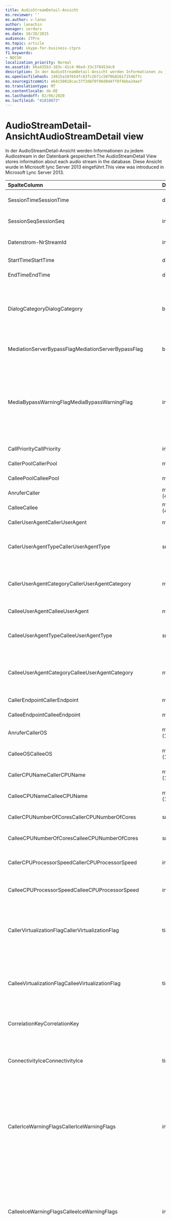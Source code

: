 ```yaml
---
title: AudioStreamDetail-Ansicht
ms.reviewer: ''
ms.author: v-lanac
author: lanachin
manager: serdars
ms.date: 10/20/2015
audience: ITPro
ms.topic: article
ms.prod: skype-for-business-itpro
f1.keywords:
- NOCSH
localization_priority: Normal
ms.assetid: b6a435b3-103c-41c4-96ed-33c3784534c0
description: In der AudioStreamDetail-Ansicht werden Informationen zu jedem Audiostream in der Datenbank gespeichert. Diese Ansicht wurde in Microsoft lync Server 2013 eingeführt.
ms.openlocfilehash: 14815a107654fc83fc2b71c5070b82617154677c
ms.sourcegitcommit: e64c50818cac37f3d6f0f96d0d4ff0f4bba24aef
ms.translationtype: MT
ms.contentlocale: de-DE
ms.lasthandoff: 02/06/2020
ms.locfileid: "41810873"
---
```

# <a name="audiostreamdetail-view"></a><span data-ttu-id="d5f66-104">AudioStreamDetail-Ansicht</span><span class="sxs-lookup"><span data-stu-id="d5f66-104">AudioStreamDetail view</span></span>
 
<span data-ttu-id="d5f66-105">In der AudioStreamDetail-Ansicht werden Informationen zu jedem Audiostream in der Datenbank gespeichert.</span><span class="sxs-lookup"><span data-stu-id="d5f66-105">The AudioStreamDetail View stores information about each audio stream in the database.</span></span> <span data-ttu-id="d5f66-106">Diese Ansicht wurde in Microsoft lync Server 2013 eingeführt.</span><span class="sxs-lookup"><span data-stu-id="d5f66-106">This view was introduced in Microsoft Lync Server 2013.</span></span>
  
|<span data-ttu-id="d5f66-107">**Spalte**</span><span class="sxs-lookup"><span data-stu-id="d5f66-107">**Column**</span></span>|<span data-ttu-id="d5f66-108">**Datentyp**</span><span class="sxs-lookup"><span data-stu-id="d5f66-108">**Data Type**</span></span>|<span data-ttu-id="d5f66-109">**Details**</span><span class="sxs-lookup"><span data-stu-id="d5f66-109">**Details**</span></span>|
|:-----|:-----|:-----|
|<span data-ttu-id="d5f66-110">SessionTime</span><span class="sxs-lookup"><span data-stu-id="d5f66-110">SessionTime</span></span>  <br/> |<span data-ttu-id="d5f66-111">datetime</span><span class="sxs-lookup"><span data-stu-id="d5f66-111">datetime</span></span>  <br/> |<span data-ttu-id="d5f66-112">In der [medialinie-Tabelle](medialine-0.md)referenziert.</span><span class="sxs-lookup"><span data-stu-id="d5f66-112">Referenced from the [MediaLine table](medialine-0.md).</span></span>  <br/> |
|<span data-ttu-id="d5f66-113">SessionSeq</span><span class="sxs-lookup"><span data-stu-id="d5f66-113">SessionSeq</span></span>  <br/> |<span data-ttu-id="d5f66-114">int</span><span class="sxs-lookup"><span data-stu-id="d5f66-114">int</span></span>  <br/> |<span data-ttu-id="d5f66-115">In der [medialinie-Tabelle](medialine-0.md)referenziert.</span><span class="sxs-lookup"><span data-stu-id="d5f66-115">Referenced from the [MediaLine table](medialine-0.md).</span></span>  <br/> |
|<span data-ttu-id="d5f66-116">Datenstrom-Nr</span><span class="sxs-lookup"><span data-stu-id="d5f66-116">StreamId</span></span>  <br/> |<span data-ttu-id="d5f66-117">int</span><span class="sxs-lookup"><span data-stu-id="d5f66-117">int</span></span>  <br/> |<span data-ttu-id="d5f66-118">Eindeutige ID innerhalb einer medienzeile</span><span class="sxs-lookup"><span data-stu-id="d5f66-118">Unique ID within a media line.</span></span>  <br/> |
|<span data-ttu-id="d5f66-119">StartTime</span><span class="sxs-lookup"><span data-stu-id="d5f66-119">StartTime</span></span>  <br/> |<span data-ttu-id="d5f66-120">datetime</span><span class="sxs-lookup"><span data-stu-id="d5f66-120">datetime</span></span>  <br/> |<span data-ttu-id="d5f66-121">Startzeit der Sitzung.</span><span class="sxs-lookup"><span data-stu-id="d5f66-121">Start time of the session.</span></span>  <br/> |
|<span data-ttu-id="d5f66-122">EndTime</span><span class="sxs-lookup"><span data-stu-id="d5f66-122">EndTime</span></span>  <br/> |<span data-ttu-id="d5f66-123">datetime</span><span class="sxs-lookup"><span data-stu-id="d5f66-123">datetime</span></span>  <br/> |<span data-ttu-id="d5f66-124">Endzeit der Sitzung.</span><span class="sxs-lookup"><span data-stu-id="d5f66-124">End time of the session.</span></span>  <br/> |
|<span data-ttu-id="d5f66-125">DialogCategory</span><span class="sxs-lookup"><span data-stu-id="d5f66-125">DialogCategory</span></span>  <br/> |<span data-ttu-id="d5f66-126">bit</span><span class="sxs-lookup"><span data-stu-id="d5f66-126">bit</span></span>  <br/> |<span data-ttu-id="d5f66-127">Dialog Feld Kategorie: 0 ist der Skype for Business Server für Mediation Server Leg; 1 ist der Vermittlungs Server für das PSTN-Gateway-Bein.</span><span class="sxs-lookup"><span data-stu-id="d5f66-127">Dialog category: 0 is the Skype for Business Server to Mediation Server leg; 1 is the Mediation Server to PSTN gateway leg.</span></span>  <br/> |
|<span data-ttu-id="d5f66-128">MediationServerBypassFlag</span><span class="sxs-lookup"><span data-stu-id="d5f66-128">MediationServerBypassFlag</span></span>  <br/> |<span data-ttu-id="d5f66-129">bit</span><span class="sxs-lookup"><span data-stu-id="d5f66-129">bit</span></span>  <br/> |<span data-ttu-id="d5f66-130">Flag, das angibt, ob der Anruf umgangen wurde oder nicht.</span><span class="sxs-lookup"><span data-stu-id="d5f66-130">Flag indicating if the call was bypassed or not.</span></span>  <br/> |
|<span data-ttu-id="d5f66-131">MediaBypassWarningFlag</span><span class="sxs-lookup"><span data-stu-id="d5f66-131">MediaBypassWarningFlag</span></span>  <br/> |<span data-ttu-id="d5f66-132">int</span><span class="sxs-lookup"><span data-stu-id="d5f66-132">int</span></span>  <br/> |<span data-ttu-id="d5f66-133">Wenn vorhanden, gibt an, warum ein Anruf nicht umgangen wurde, auch wenn die Bypass-IDs zugeordnet wurden.</span><span class="sxs-lookup"><span data-stu-id="d5f66-133">If present, indicates why a call was not bypassed even if the bypass IDs matched.</span></span> <span data-ttu-id="d5f66-134">Es wird nur ein Wert definiert:</span><span class="sxs-lookup"><span data-stu-id="d5f66-134">Only one value is defined:</span></span>  <br/> <span data-ttu-id="d5f66-135">0x0001-unbekannte Bypass-ID für den standardmäßigen Netzwerkadapter.</span><span class="sxs-lookup"><span data-stu-id="d5f66-135">0x0001 - Unknown bypass ID for Default network adapter.</span></span>  <br/> |
|<span data-ttu-id="d5f66-136">CallPriority</span><span class="sxs-lookup"><span data-stu-id="d5f66-136">CallPriority</span></span>  <br/> |<span data-ttu-id="d5f66-137">int</span><span class="sxs-lookup"><span data-stu-id="d5f66-137">int</span></span>  <br/> |<span data-ttu-id="d5f66-138">Die Priorität des Anrufs.</span><span class="sxs-lookup"><span data-stu-id="d5f66-138">Priority of the call.</span></span>  <br/> |
|<span data-ttu-id="d5f66-139">CallerPool</span><span class="sxs-lookup"><span data-stu-id="d5f66-139">CallerPool</span></span>  <br/> |<span data-ttu-id="d5f66-140">nvarchar(256)</span><span class="sxs-lookup"><span data-stu-id="d5f66-140">nvarchar(256)</span></span>  <br/> |<span data-ttu-id="d5f66-141">FQDN des anrufenden Pools.</span><span class="sxs-lookup"><span data-stu-id="d5f66-141">Caller pool FQDN.</span></span>  <br/> |
|<span data-ttu-id="d5f66-142">CalleePool</span><span class="sxs-lookup"><span data-stu-id="d5f66-142">CalleePool</span></span>  <br/> |<span data-ttu-id="d5f66-143">nvarchar(256)</span><span class="sxs-lookup"><span data-stu-id="d5f66-143">nvarchar(256)</span></span>  <br/> |<span data-ttu-id="d5f66-144">FQDN des aufgerufenen Pools.</span><span class="sxs-lookup"><span data-stu-id="d5f66-144">Callee pool FQDN.</span></span>  <br/> |
|<span data-ttu-id="d5f66-145">Anrufer</span><span class="sxs-lookup"><span data-stu-id="d5f66-145">Caller</span></span>  <br/> |<span data-ttu-id="d5f66-146">nvarchar (450)</span><span class="sxs-lookup"><span data-stu-id="d5f66-146">nvarchar(450)</span></span>  <br/> |<span data-ttu-id="d5f66-147">URI des Anrufers.</span><span class="sxs-lookup"><span data-stu-id="d5f66-147">Caller's URI.</span></span>  <br/> |
|<span data-ttu-id="d5f66-148">Callee</span><span class="sxs-lookup"><span data-stu-id="d5f66-148">Callee</span></span>  <br/> |<span data-ttu-id="d5f66-149">nvarchar (450)</span><span class="sxs-lookup"><span data-stu-id="d5f66-149">nvarchar(450)</span></span>  <br/> |<span data-ttu-id="d5f66-150">URI des aufgerufenen.</span><span class="sxs-lookup"><span data-stu-id="d5f66-150">Callee's URI.</span></span>  <br/> |
|<span data-ttu-id="d5f66-151">CallerUserAgent</span><span class="sxs-lookup"><span data-stu-id="d5f66-151">CallerUserAgent</span></span>  <br/> |<span data-ttu-id="d5f66-152">nvarchar(256)</span><span class="sxs-lookup"><span data-stu-id="d5f66-152">nvarchar(256)</span></span>  <br/> |<span data-ttu-id="d5f66-153">Benutzer-Agent-Zeichenfolge des Anrufers.</span><span class="sxs-lookup"><span data-stu-id="d5f66-153">Caller's user agent string.</span></span>  <br/> |
|<span data-ttu-id="d5f66-154">CallerUserAgentType</span><span class="sxs-lookup"><span data-stu-id="d5f66-154">CallerUserAgentType</span></span>  <br/> |<span data-ttu-id="d5f66-155">smallint</span><span class="sxs-lookup"><span data-stu-id="d5f66-155">smallint</span></span>  <br/> |<span data-ttu-id="d5f66-156">Der Typ des Benutzer-Agents des Anrufers.</span><span class="sxs-lookup"><span data-stu-id="d5f66-156">Type of the caller's user agent.</span></span> <span data-ttu-id="d5f66-157">Weitere Informationen finden Sie in der [userAgent-Tabelle](useragent.md) .</span><span class="sxs-lookup"><span data-stu-id="d5f66-157">See the [UserAgent table](useragent.md) for details.</span></span> <br/> |
|<span data-ttu-id="d5f66-158">CallerUserAgentCategory</span><span class="sxs-lookup"><span data-stu-id="d5f66-158">CallerUserAgentCategory</span></span>  <br/> |<span data-ttu-id="d5f66-159">nvarchar (64)</span><span class="sxs-lookup"><span data-stu-id="d5f66-159">nvarchar(64)</span></span>  <br/> |<span data-ttu-id="d5f66-160">Kategorie des Benutzer-Agents des Anrufers.</span><span class="sxs-lookup"><span data-stu-id="d5f66-160">Category of the caller's user agent.</span></span> <span data-ttu-id="d5f66-161">Weitere Informationen finden Sie in der [UserAgentDef-Tabelle (QoE)](useragentdef-qoe.md) .</span><span class="sxs-lookup"><span data-stu-id="d5f66-161">See the [UserAgentDef table (QoE)](useragentdef-qoe.md) for details.</span></span> <br/> |
|<span data-ttu-id="d5f66-162">CalleeUserAgent</span><span class="sxs-lookup"><span data-stu-id="d5f66-162">CalleeUserAgent</span></span>  <br/> |<span data-ttu-id="d5f66-163">nvarchar(256)</span><span class="sxs-lookup"><span data-stu-id="d5f66-163">nvarchar(256)</span></span>  <br/> |<span data-ttu-id="d5f66-164">Benutzer-Agent-Zeichenfolge des Benutzers.</span><span class="sxs-lookup"><span data-stu-id="d5f66-164">Callee's user agent string.</span></span>  <br/> |
|<span data-ttu-id="d5f66-165">CalleeUserAgentType</span><span class="sxs-lookup"><span data-stu-id="d5f66-165">CalleeUserAgentType</span></span>  <br/> |<span data-ttu-id="d5f66-166">smallint</span><span class="sxs-lookup"><span data-stu-id="d5f66-166">smallint</span></span>  <br/> |<span data-ttu-id="d5f66-167">Der Typ des Benutzer-Agents des anrufempfängers.</span><span class="sxs-lookup"><span data-stu-id="d5f66-167">Type of callee's user agent.</span></span> <span data-ttu-id="d5f66-168">Informationen finden Sie in der [userAgent-Tabelle](useragent.md) .</span><span class="sxs-lookup"><span data-stu-id="d5f66-168">See the [UserAgent table](useragent.md) for information.</span></span> <br/> |
|<span data-ttu-id="d5f66-169">CalleeUserAgentCategory</span><span class="sxs-lookup"><span data-stu-id="d5f66-169">CalleeUserAgentCategory</span></span>  <br/> |<span data-ttu-id="d5f66-170">nvarchar (64)</span><span class="sxs-lookup"><span data-stu-id="d5f66-170">nvarchar(64)</span></span>  <br/> |<span data-ttu-id="d5f66-171">Kategorie des Benutzer-Agents des berufenen</span><span class="sxs-lookup"><span data-stu-id="d5f66-171">Category of callee's user agent.</span></span> <span data-ttu-id="d5f66-172">Informationen finden Sie in der [UserAgentDef-Tabelle (QoE)](useragentdef-qoe.md) .</span><span class="sxs-lookup"><span data-stu-id="d5f66-172">See the [UserAgentDef table (QoE)](useragentdef-qoe.md) for information.</span></span> <br/> |
|<span data-ttu-id="d5f66-173">CallerEndpoint</span><span class="sxs-lookup"><span data-stu-id="d5f66-173">CallerEndpoint</span></span>  <br/> |<span data-ttu-id="d5f66-174">nvarchar(256)</span><span class="sxs-lookup"><span data-stu-id="d5f66-174">nvarchar(256)</span></span>  <br/> |<span data-ttu-id="d5f66-175">Der Endpunktname des Anrufers.</span><span class="sxs-lookup"><span data-stu-id="d5f66-175">Caller's endpoint name.</span></span>  <br/> |
|<span data-ttu-id="d5f66-176">CalleeEndpoint</span><span class="sxs-lookup"><span data-stu-id="d5f66-176">CalleeEndpoint</span></span>  <br/> |<span data-ttu-id="d5f66-177">nvarchar(256)</span><span class="sxs-lookup"><span data-stu-id="d5f66-177">nvarchar(256)</span></span>  <br/> |<span data-ttu-id="d5f66-178">Endpunktname des angerufenen</span><span class="sxs-lookup"><span data-stu-id="d5f66-178">Callee's endpoint name.</span></span>  <br/> |
|<span data-ttu-id="d5f66-179">Anrufer</span><span class="sxs-lookup"><span data-stu-id="d5f66-179">CallerOS</span></span>  <br/> |<span data-ttu-id="d5f66-180">nvarchar (128)</span><span class="sxs-lookup"><span data-stu-id="d5f66-180">nvarchar(128)</span></span>  <br/> |<span data-ttu-id="d5f66-181">Betriebssystem (OS) des Endpunkts des Anrufers.</span><span class="sxs-lookup"><span data-stu-id="d5f66-181">Operating system (OS) of the caller's endpoint.</span></span>  <br/> |
|<span data-ttu-id="d5f66-182">CalleeOS</span><span class="sxs-lookup"><span data-stu-id="d5f66-182">CalleeOS</span></span>  <br/> |<span data-ttu-id="d5f66-183">nvarchar (128)</span><span class="sxs-lookup"><span data-stu-id="d5f66-183">nvarchar(128)</span></span>  <br/> |<span data-ttu-id="d5f66-184">Betriebssystem (OS) des Endpunkts des aufgerufenen.</span><span class="sxs-lookup"><span data-stu-id="d5f66-184">Operating system (OS) of the callee's endpoint.</span></span>  <br/> |
|<span data-ttu-id="d5f66-185">CallerCPUName</span><span class="sxs-lookup"><span data-stu-id="d5f66-185">CallerCPUName</span></span>  <br/> |<span data-ttu-id="d5f66-186">nvarchar (128)</span><span class="sxs-lookup"><span data-stu-id="d5f66-186">nvarchar(128)</span></span>  <br/> |<span data-ttu-id="d5f66-187">Der CPU-Name des Endpunkts des Anrufers.</span><span class="sxs-lookup"><span data-stu-id="d5f66-187">CPU name of the caller's endpoint.</span></span>  <br/> |
|<span data-ttu-id="d5f66-188">CalleeCPUName</span><span class="sxs-lookup"><span data-stu-id="d5f66-188">CalleeCPUName</span></span>  <br/> |<span data-ttu-id="d5f66-189">nvarchar (128)</span><span class="sxs-lookup"><span data-stu-id="d5f66-189">nvarchar(128)</span></span>  <br/> |<span data-ttu-id="d5f66-190">Der CPU-Name des Endpunkts des aufgerufenen.</span><span class="sxs-lookup"><span data-stu-id="d5f66-190">CPU name of the callee's endpoint.</span></span>  <br/> |
|<span data-ttu-id="d5f66-191">CallerCPUNumberOfCores</span><span class="sxs-lookup"><span data-stu-id="d5f66-191">CallerCPUNumberOfCores</span></span>  <br/> |<span data-ttu-id="d5f66-192">smallint</span><span class="sxs-lookup"><span data-stu-id="d5f66-192">smallint</span></span>  <br/> |<span data-ttu-id="d5f66-193">Die Anzahl der CPU-Kerne im Endpunkt des Anrufers.</span><span class="sxs-lookup"><span data-stu-id="d5f66-193">Number of CPU cores in the caller's endpoint.</span></span>  <br/> |
|<span data-ttu-id="d5f66-194">CalleeCPUNumberOfCores</span><span class="sxs-lookup"><span data-stu-id="d5f66-194">CalleeCPUNumberOfCores</span></span>  <br/> |<span data-ttu-id="d5f66-195">smallint</span><span class="sxs-lookup"><span data-stu-id="d5f66-195">smallint</span></span>  <br/> |<span data-ttu-id="d5f66-196">Die Anzahl der CPU-Kerne im Endpunkt des aufgerufenen.</span><span class="sxs-lookup"><span data-stu-id="d5f66-196">Number of CPU cores in the callee's endpoint.</span></span>  <br/> |
|<span data-ttu-id="d5f66-197">CallerCPUProcessorSpeed</span><span class="sxs-lookup"><span data-stu-id="d5f66-197">CallerCPUProcessorSpeed</span></span>  <br/> |<span data-ttu-id="d5f66-198">int</span><span class="sxs-lookup"><span data-stu-id="d5f66-198">int</span></span>  <br/> |<span data-ttu-id="d5f66-199">CPU-Prozessorgeschwindigkeit des Endpunkts des Anrufers.</span><span class="sxs-lookup"><span data-stu-id="d5f66-199">CPU processor speed of the caller's endpoint.</span></span>  <br/> |
|<span data-ttu-id="d5f66-200">CalleeCPUProcessorSpeed</span><span class="sxs-lookup"><span data-stu-id="d5f66-200">CalleeCPUProcessorSpeed</span></span>  <br/> |<span data-ttu-id="d5f66-201">int</span><span class="sxs-lookup"><span data-stu-id="d5f66-201">int</span></span>  <br/> |<span data-ttu-id="d5f66-202">CPU-Prozessorgeschwindigkeit des Endpunkts des aufgerufenen.</span><span class="sxs-lookup"><span data-stu-id="d5f66-202">CPU processor speed of the callee's endpoint.</span></span>  <br/> |
|<span data-ttu-id="d5f66-203">CallerVirtualizationFlag</span><span class="sxs-lookup"><span data-stu-id="d5f66-203">CallerVirtualizationFlag</span></span>  <br/> |<span data-ttu-id="d5f66-204">tinyint</span><span class="sxs-lookup"><span data-stu-id="d5f66-204">tinyint</span></span>  <br/> |<span data-ttu-id="d5f66-205">Gibt an, ob das System des Anrufers in einer virtualisierten Umgebung ausgeführt wird.</span><span class="sxs-lookup"><span data-stu-id="d5f66-205">Indicates whether the caller's system is running in a virtualized environment.</span></span> <span data-ttu-id="d5f66-206">Weitere Informationen finden Sie in der [Endpunkt Tabelle](endpoint.md) .</span><span class="sxs-lookup"><span data-stu-id="d5f66-206">See the [Endpoint table](endpoint.md) for more information.</span></span> <br/> |
|<span data-ttu-id="d5f66-207">CalleeVirtualizationFlag</span><span class="sxs-lookup"><span data-stu-id="d5f66-207">CalleeVirtualizationFlag</span></span>  <br/> |<span data-ttu-id="d5f66-208">tinyint</span><span class="sxs-lookup"><span data-stu-id="d5f66-208">tinyint</span></span>  <br/> |<span data-ttu-id="d5f66-209">Gibt an, ob das System des aufgerufenen in einer virtualisierten Umgebung ausgeführt wird.</span><span class="sxs-lookup"><span data-stu-id="d5f66-209">Indicates whether the callee's system is running in a virtualized environment.</span></span> <span data-ttu-id="d5f66-210">Weitere Informationen finden Sie in der [Endpunkt Tabelle](endpoint.md) .</span><span class="sxs-lookup"><span data-stu-id="d5f66-210">See the [Endpoint table](endpoint.md) for more information.</span></span> <br/> |
|<span data-ttu-id="d5f66-211">CorrelationKey</span><span class="sxs-lookup"><span data-stu-id="d5f66-211">CorrelationKey</span></span>  <br/> ||<span data-ttu-id="d5f66-212">Korrelationsschlüssel</span><span class="sxs-lookup"><span data-stu-id="d5f66-212">Correlation key.</span></span> <span data-ttu-id="d5f66-213">Wird in der [SessionCorrelation-Tabelle](sessioncorrelation.md)referenziert.</span><span class="sxs-lookup"><span data-stu-id="d5f66-213">Referenced from the [SessionCorrelation table](sessioncorrelation.md).</span></span>  <br/> |
|<span data-ttu-id="d5f66-214">ConnectivityIce</span><span class="sxs-lookup"><span data-stu-id="d5f66-214">ConnectivityIce</span></span>  <br/> |<span data-ttu-id="d5f66-215">tinyint</span><span class="sxs-lookup"><span data-stu-id="d5f66-215">tinyint</span></span>  <br/> |<span data-ttu-id="d5f66-216">Informationen zum Medienpfad, beispielsweise direkt oder weitergeleitet.</span><span class="sxs-lookup"><span data-stu-id="d5f66-216">Information about the media path, such as direct or relayed.</span></span> <span data-ttu-id="d5f66-217">Weitere Informationen finden Sie in der [Tabelle medialinie](medialine-0.md) .</span><span class="sxs-lookup"><span data-stu-id="d5f66-217">See the [MediaLine table](medialine-0.md) for more information.</span></span> <br/> |
|<span data-ttu-id="d5f66-218">CallerIceWarningFlags</span><span class="sxs-lookup"><span data-stu-id="d5f66-218">CallerIceWarningFlags</span></span>  <br/> |<span data-ttu-id="d5f66-219">int</span><span class="sxs-lookup"><span data-stu-id="d5f66-219">int</span></span>  <br/> |<span data-ttu-id="d5f66-220">Informationen zum Prozess der interaktiven Verbindungseinrichtung (ICE), der unter Bits-Flags für den Aufrufer beschrieben wird.</span><span class="sxs-lookup"><span data-stu-id="d5f66-220">Information about Interactive Connectivity Establishment (ICE) process described in bits flags for the caller.</span></span> <span data-ttu-id="d5f66-221">Ausführliche Informationen finden Sie in der Quality of Experience Monitoring Server Protocol-Spezifikation.</span><span class="sxs-lookup"><span data-stu-id="d5f66-221">For details, refer to the Quality of Experience Monitoring Server Protocol Specification.</span></span>  <br/> |
|<span data-ttu-id="d5f66-222">CalleeIceWarningFlags</span><span class="sxs-lookup"><span data-stu-id="d5f66-222">CalleeIceWarningFlags</span></span>  <br/> |<span data-ttu-id="d5f66-223">int</span><span class="sxs-lookup"><span data-stu-id="d5f66-223">int</span></span>  <br/> |<span data-ttu-id="d5f66-224">Informationen zum Prozess der interaktiven Verbindungseinrichtung (ICE), der in den Bits-Flags für den aufgerufenen beschrieben wird.</span><span class="sxs-lookup"><span data-stu-id="d5f66-224">Information about Interactive Connectivity Establishment (ICE) process described in bits flags for the callee.</span></span> <span data-ttu-id="d5f66-225">Ausführliche Informationen finden Sie in der Quality of Experience Monitoring Server Protocol-Spezifikation.</span><span class="sxs-lookup"><span data-stu-id="d5f66-225">For details, refer to the Quality of Experience Monitoring Server Protocol Specification.</span></span>  <br/> |
|<span data-ttu-id="d5f66-226">Transport</span><span class="sxs-lookup"><span data-stu-id="d5f66-226">Transport</span></span>  <br/> |<span data-ttu-id="d5f66-227">tinyint</span><span class="sxs-lookup"><span data-stu-id="d5f66-227">tinyint</span></span>  <br/> |<span data-ttu-id="d5f66-228">Transporttyp: 0 ist UDP, 1 ist TCP.</span><span class="sxs-lookup"><span data-stu-id="d5f66-228">Transport type: 0 is UDP, 1 is TCP.</span></span>  <br/> |
|<span data-ttu-id="d5f66-229">CallerIPAddr</span><span class="sxs-lookup"><span data-stu-id="d5f66-229">CallerIPAddr</span></span>  <br/> |<span data-ttu-id="d5f66-230">var (50)</span><span class="sxs-lookup"><span data-stu-id="d5f66-230">var(50)</span></span>  <br/> |<span data-ttu-id="d5f66-231">Die IP-Adresse des Anrufers.</span><span class="sxs-lookup"><span data-stu-id="d5f66-231">IP address of the caller.</span></span> <span data-ttu-id="d5f66-232">Hierbei kann es sich entweder um eine IPv4-oder eine IPv6-Adresse handeln.</span><span class="sxs-lookup"><span data-stu-id="d5f66-232">This may be either an IPv4 or an IPv6 address.</span></span>  <br/> |
|<span data-ttu-id="d5f66-233">CallerPort</span><span class="sxs-lookup"><span data-stu-id="d5f66-233">CallerPort</span></span>  <br/> |<span data-ttu-id="d5f66-234">int</span><span class="sxs-lookup"><span data-stu-id="d5f66-234">int</span></span>  <br/> |<span data-ttu-id="d5f66-235">Der vom Aufrufer verwendete Port.</span><span class="sxs-lookup"><span data-stu-id="d5f66-235">Port used by the caller.</span></span>  <br/> |
|<span data-ttu-id="d5f66-236">CallerInside</span><span class="sxs-lookup"><span data-stu-id="d5f66-236">CallerInside</span></span>  <br/> |<span data-ttu-id="d5f66-237">bit</span><span class="sxs-lookup"><span data-stu-id="d5f66-237">bit</span></span>  <br/> |<span data-ttu-id="d5f66-238">Gibt an, ob sich der Aufrufer innerhalb des Intervall Netzwerks befindet: 1 bedeutet, dass der Anrufer sich innerhalb des Unternehmensnetzwerks befindet, 0 bedeutet, dass sich der Anrufer außerhalb des Netzwerks befindet.</span><span class="sxs-lookup"><span data-stu-id="d5f66-238">Indicates whether the caller is inside the interval network: 1 means caller is inside the enterprise network, 0 means the caller is outside the network.</span></span>  <br/> |
|<span data-ttu-id="d5f66-239">CalleeIPAddr</span><span class="sxs-lookup"><span data-stu-id="d5f66-239">CalleeIPAddr</span></span>  <br/> |<span data-ttu-id="d5f66-240">var (50)</span><span class="sxs-lookup"><span data-stu-id="d5f66-240">var(50)</span></span>  <br/> |<span data-ttu-id="d5f66-241">Die IP-Adresse des aufgerufenen.</span><span class="sxs-lookup"><span data-stu-id="d5f66-241">IP address of the callee.</span></span> <span data-ttu-id="d5f66-242">Hierbei kann es sich entweder um eine IPv4-oder eine IPv6-Adresse handeln.</span><span class="sxs-lookup"><span data-stu-id="d5f66-242">This may be either an IPv4 or an IPv6 address.</span></span>  <br/> |
|<span data-ttu-id="d5f66-243">CalleePort</span><span class="sxs-lookup"><span data-stu-id="d5f66-243">CalleePort</span></span>  <br/> |<span data-ttu-id="d5f66-244">int</span><span class="sxs-lookup"><span data-stu-id="d5f66-244">int</span></span>  <br/> |<span data-ttu-id="d5f66-245">Port, der vom aufgerufenen verwendet wird.</span><span class="sxs-lookup"><span data-stu-id="d5f66-245">Port used by the callee.</span></span>  <br/> |
|<span data-ttu-id="d5f66-246">CalleeInside</span><span class="sxs-lookup"><span data-stu-id="d5f66-246">CalleeInside</span></span>  <br/> |<span data-ttu-id="d5f66-247">bit</span><span class="sxs-lookup"><span data-stu-id="d5f66-247">bit</span></span>  <br/> |<span data-ttu-id="d5f66-248">Gibt an, ob sich der aufgerufene innerhalb des Intervall Netzwerks befindet: 1 bedeutet, dass der Anrufer sich innerhalb des Unternehmensnetzwerks befindet, 0 bedeutet, dass der Anrufer sich außerhalb des Netzwerks befindet.</span><span class="sxs-lookup"><span data-stu-id="d5f66-248">Indicates whether the callee is inside the interval network: 1 means callee is inside the enterprise network, 0 means the callee is outside the network.</span></span>  <br/> |
|<span data-ttu-id="d5f66-249">CallerUserSite</span><span class="sxs-lookup"><span data-stu-id="d5f66-249">CallerUserSite</span></span>  <br/> |<span data-ttu-id="d5f66-250">nvarchar (128)</span><span class="sxs-lookup"><span data-stu-id="d5f66-250">nvarchar(128)</span></span>  <br/> |<span data-ttu-id="d5f66-251">Der Name der Website des Anrufers.</span><span class="sxs-lookup"><span data-stu-id="d5f66-251">Name of the caller's site.</span></span>  <br/> |
|<span data-ttu-id="d5f66-252">CallerRegion</span><span class="sxs-lookup"><span data-stu-id="d5f66-252">CallerRegion</span></span>  <br/> |<span data-ttu-id="d5f66-253">nvarchar (128)</span><span class="sxs-lookup"><span data-stu-id="d5f66-253">nvarchar(128)</span></span>  <br/> |<span data-ttu-id="d5f66-254">Name des Landes/der Region der Website des Anrufers.</span><span class="sxs-lookup"><span data-stu-id="d5f66-254">Name of the country/region of the caller's site.</span></span>  <br/> |
|<span data-ttu-id="d5f66-255">CalleeUserSite</span><span class="sxs-lookup"><span data-stu-id="d5f66-255">CalleeUserSite</span></span>  <br/> |<span data-ttu-id="d5f66-256">nvarchar (128)</span><span class="sxs-lookup"><span data-stu-id="d5f66-256">nvarchar(128)</span></span>  <br/> |<span data-ttu-id="d5f66-257">Name der Website des aufgerufenen.</span><span class="sxs-lookup"><span data-stu-id="d5f66-257">Name of the callee's site.</span></span>  <br/> |
|<span data-ttu-id="d5f66-258">CalleeRegion</span><span class="sxs-lookup"><span data-stu-id="d5f66-258">CalleeRegion</span></span>  <br/> |<span data-ttu-id="d5f66-259">nvarchar (128)</span><span class="sxs-lookup"><span data-stu-id="d5f66-259">nvarchar(128)</span></span>  <br/> |<span data-ttu-id="d5f66-260">Name des Landes/der Region der Website des berufenen.</span><span class="sxs-lookup"><span data-stu-id="d5f66-260">Name of the country/region of the callee's site.</span></span>  <br/> |
|<span data-ttu-id="d5f66-261">CallerRelayIPAddr</span><span class="sxs-lookup"><span data-stu-id="d5f66-261">CallerRelayIPAddr</span></span>  <br/> |<span data-ttu-id="d5f66-262">var (50)</span><span class="sxs-lookup"><span data-stu-id="d5f66-262">var(50)</span></span>  <br/> |<span data-ttu-id="d5f66-263">Die IP-Adresse des A/V-Edgedienst, der vom Aufrufer verwendet wird.</span><span class="sxs-lookup"><span data-stu-id="d5f66-263">IP Address of the A/V Edge service used by the caller.</span></span> <span data-ttu-id="d5f66-264">Weitere Informationen finden Sie in der [Tabelle IPAddress](ipaddress.md) .</span><span class="sxs-lookup"><span data-stu-id="d5f66-264">See the [IPAddress table](ipaddress.md) for more information.</span></span> <br/> |
|<span data-ttu-id="d5f66-265">CallerRelayPort</span><span class="sxs-lookup"><span data-stu-id="d5f66-265">CallerRelayPort</span></span>  <br/> |<span data-ttu-id="d5f66-266">int</span><span class="sxs-lookup"><span data-stu-id="d5f66-266">int</span></span>  <br/> |<span data-ttu-id="d5f66-267">Der Port des A/V-Edgedienst, der vom Aufrufer verwendet wird.</span><span class="sxs-lookup"><span data-stu-id="d5f66-267">Port used on the A/V Edge service used by the caller.</span></span>  <br/> |
|<span data-ttu-id="d5f66-268">CalleeRelayIPAddr</span><span class="sxs-lookup"><span data-stu-id="d5f66-268">CalleeRelayIPAddr</span></span>  <br/> |<span data-ttu-id="d5f66-269">var (50)</span><span class="sxs-lookup"><span data-stu-id="d5f66-269">var(50)</span></span>  <br/> |<span data-ttu-id="d5f66-270">Der IP-Adressen Schlüssel des A/V-Edgedienst, der vom aufgerufenen verwendet wird.</span><span class="sxs-lookup"><span data-stu-id="d5f66-270">IP Address key of the A/V Edge service used by the callee.</span></span> <span data-ttu-id="d5f66-271">Weitere Informationen finden Sie in der [Tabelle IPAddress](ipaddress.md) .</span><span class="sxs-lookup"><span data-stu-id="d5f66-271">See the [IPAddress table](ipaddress.md) for more information.</span></span> <br/> |
|<span data-ttu-id="d5f66-272">CalleeRelayPort</span><span class="sxs-lookup"><span data-stu-id="d5f66-272">CalleeRelayPort</span></span>  <br/> |<span data-ttu-id="d5f66-273">int</span><span class="sxs-lookup"><span data-stu-id="d5f66-273">int</span></span>  <br/> |<span data-ttu-id="d5f66-274">Port, der für den A/V-Edgedienst verwendet wird, der vom aufgerufenen verwendet wird.</span><span class="sxs-lookup"><span data-stu-id="d5f66-274">Port used on the A/V Edge service used by the callee.</span></span>  <br/> |
|<span data-ttu-id="d5f66-275">CallerCaptureDev</span><span class="sxs-lookup"><span data-stu-id="d5f66-275">CallerCaptureDev</span></span>  <br/> |<span data-ttu-id="d5f66-276">varchar (256)</span><span class="sxs-lookup"><span data-stu-id="d5f66-276">varchar(256)</span></span>  <br/> |<span data-ttu-id="d5f66-277">Name des Aufnahmegeräts des Anrufers.</span><span class="sxs-lookup"><span data-stu-id="d5f66-277">Caller's capture device name.</span></span>  <br/> |
|<span data-ttu-id="d5f66-278">CallerRenderDev</span><span class="sxs-lookup"><span data-stu-id="d5f66-278">CallerRenderDev</span></span>  <br/> |<span data-ttu-id="d5f66-279">varchar (256)</span><span class="sxs-lookup"><span data-stu-id="d5f66-279">varchar(256)</span></span>  <br/> |<span data-ttu-id="d5f66-280">Name des Render-Geräts des Anrufers.</span><span class="sxs-lookup"><span data-stu-id="d5f66-280">Caller's render device name.</span></span>  <br/> |
|<span data-ttu-id="d5f66-281">CallerCaptureDevDriver</span><span class="sxs-lookup"><span data-stu-id="d5f66-281">CallerCaptureDevDriver</span></span>  <br/> |<span data-ttu-id="d5f66-282">varchar (256)</span><span class="sxs-lookup"><span data-stu-id="d5f66-282">varchar(256)</span></span>  <br/> |<span data-ttu-id="d5f66-283">Name des Aufnahmegeräte Treibers des Anrufers.</span><span class="sxs-lookup"><span data-stu-id="d5f66-283">Caller's capture device driver name.</span></span>  <br/> |
|<span data-ttu-id="d5f66-284">CallerRenderDriver</span><span class="sxs-lookup"><span data-stu-id="d5f66-284">CallerRenderDriver</span></span>  <br/> |<span data-ttu-id="d5f66-285">varchar (256)</span><span class="sxs-lookup"><span data-stu-id="d5f66-285">varchar(256)</span></span>  <br/> |<span data-ttu-id="d5f66-286">Name des Render-Gerätetreibers des Anrufers.</span><span class="sxs-lookup"><span data-stu-id="d5f66-286">Caller's render device driver name.</span></span>  <br/> |
|<span data-ttu-id="d5f66-287">CalleeCaptureDev</span><span class="sxs-lookup"><span data-stu-id="d5f66-287">CalleeCaptureDev</span></span>  <br/> |<span data-ttu-id="d5f66-288">varchar (256)</span><span class="sxs-lookup"><span data-stu-id="d5f66-288">varchar(256)</span></span>  <br/> |<span data-ttu-id="d5f66-289">Der Name des Erfassungsgeräts des Anrufers.</span><span class="sxs-lookup"><span data-stu-id="d5f66-289">Callee's capture device name.</span></span>  <br/> |
|<span data-ttu-id="d5f66-290">CalleeRenderDev</span><span class="sxs-lookup"><span data-stu-id="d5f66-290">CalleeRenderDev</span></span>  <br/> |<span data-ttu-id="d5f66-291">varchar (256)</span><span class="sxs-lookup"><span data-stu-id="d5f66-291">varchar(256)</span></span>  <br/> |<span data-ttu-id="d5f66-292">Name des Render-Geräts.</span><span class="sxs-lookup"><span data-stu-id="d5f66-292">Callee's render device name.</span></span>  <br/> |
|<span data-ttu-id="d5f66-293">CalleeCaptureDevDriver</span><span class="sxs-lookup"><span data-stu-id="d5f66-293">CalleeCaptureDevDriver</span></span>  <br/> |<span data-ttu-id="d5f66-294">varchar (256)</span><span class="sxs-lookup"><span data-stu-id="d5f66-294">varchar(256)</span></span>  <br/> |<span data-ttu-id="d5f66-295">Der Name des Capture-Gerätetreibers des anrufempfängers.</span><span class="sxs-lookup"><span data-stu-id="d5f66-295">Callee's capture device driver name.</span></span>  <br/> |
|<span data-ttu-id="d5f66-296">CalleeRenderDevDriver</span><span class="sxs-lookup"><span data-stu-id="d5f66-296">CalleeRenderDevDriver</span></span>  <br/> |<span data-ttu-id="d5f66-297">varchar (256)</span><span class="sxs-lookup"><span data-stu-id="d5f66-297">varchar(256)</span></span>  <br/> |<span data-ttu-id="d5f66-298">Der Name des Render-Gerätetreibers des Benutzers.</span><span class="sxs-lookup"><span data-stu-id="d5f66-298">Callee's render device driver name.</span></span>  <br/> |
|<span data-ttu-id="d5f66-299">CallerNetworkConnectionType</span><span class="sxs-lookup"><span data-stu-id="d5f66-299">CallerNetworkConnectionType</span></span>  <br/> |<span data-ttu-id="d5f66-300">tinyint</span><span class="sxs-lookup"><span data-stu-id="d5f66-300">tinyint</span></span>  <br/> |<span data-ttu-id="d5f66-301">Netzwerkverbindungstyp des Anrufers: 0 ist verkabelt, 1 ist drahtlos.</span><span class="sxs-lookup"><span data-stu-id="d5f66-301">Caller's network connection type: 0 is wired, 1 is wireless.</span></span>  <br/> |
|<span data-ttu-id="d5f66-302">CallerVPN</span><span class="sxs-lookup"><span data-stu-id="d5f66-302">CallerVPN</span></span>  <br/> |<span data-ttu-id="d5f66-303">bit</span><span class="sxs-lookup"><span data-stu-id="d5f66-303">bit</span></span>  <br/> |<span data-ttu-id="d5f66-304">Gibt an, ob der Anrufer über ein virtuelles privates Netzwerk verbunden ist: 1 ist ein VPN (virtuelles privates Netzwerk), 0 ist kein VPN.</span><span class="sxs-lookup"><span data-stu-id="d5f66-304">Indicates whether the caller connected over a virtual private network: 1 is virtual private network (VPN), 0 is non-VPN.</span></span>  <br/> |
|<span data-ttu-id="d5f66-305">CallerLinkSpeed</span><span class="sxs-lookup"><span data-stu-id="d5f66-305">CallerLinkSpeed</span></span>  <br/> |<span data-ttu-id="d5f66-306">Decimal (18; 0)</span><span class="sxs-lookup"><span data-stu-id="d5f66-306">decimal(18,0)</span></span>  <br/> |<span data-ttu-id="d5f66-307">Netzwerkverbindungsgeschwindigkeit für den Endpunkt des Anrufers in BPS.</span><span class="sxs-lookup"><span data-stu-id="d5f66-307">Network link speed for the caller's endpoint in bps.</span></span>  <br/> |
|<span data-ttu-id="d5f66-308">CalleeNetworkConnectionType</span><span class="sxs-lookup"><span data-stu-id="d5f66-308">CalleeNetworkConnectionType</span></span>  <br/> |<span data-ttu-id="d5f66-309">tinyint</span><span class="sxs-lookup"><span data-stu-id="d5f66-309">tinyint</span></span>  <br/> |<span data-ttu-id="d5f66-310">Netzwerkverbindungstyp des anrufempfängers: 0 ist verkabelt, 1 ist drahtlos.</span><span class="sxs-lookup"><span data-stu-id="d5f66-310">Callee's network connection type: 0 is wired, 1 is wireless.</span></span>  <br/> |
|<span data-ttu-id="d5f66-311">CalleeVPN</span><span class="sxs-lookup"><span data-stu-id="d5f66-311">CalleeVPN</span></span>  <br/> |<span data-ttu-id="d5f66-312">bit</span><span class="sxs-lookup"><span data-stu-id="d5f66-312">bit</span></span>  <br/> |<span data-ttu-id="d5f66-313">Gibt an, ob der Anrufer über ein virtuelles privates Netzwerk verbunden ist: 1 ist ein VPN (virtuelles privates Netzwerk), 0 ist kein VPN.</span><span class="sxs-lookup"><span data-stu-id="d5f66-313">Indicates whether the caller connected over a virtual private network: 1 is virtual private network (VPN), 0 is non-VPN.</span></span>  <br/> |
|<span data-ttu-id="d5f66-314">CalleeLinkSpeed</span><span class="sxs-lookup"><span data-stu-id="d5f66-314">CalleeLinkSpeed</span></span>  <br/> |<span data-ttu-id="d5f66-315">Decimal (18; 0)</span><span class="sxs-lookup"><span data-stu-id="d5f66-315">decimal(18,0)</span></span>  <br/> |<span data-ttu-id="d5f66-316">Netzwerkverbindungsgeschwindigkeit für den Endpunkt des aufgerufenen in BPS.</span><span class="sxs-lookup"><span data-stu-id="d5f66-316">Network link speed for the callee's endpoint in bps.</span></span>  <br/> |
|<span data-ttu-id="d5f66-317">ConversationalMOS</span><span class="sxs-lookup"><span data-stu-id="d5f66-317">ConversationalMOS</span></span>  <br/> |<span data-ttu-id="d5f66-318">Dezimal (3; 2)</span><span class="sxs-lookup"><span data-stu-id="d5f66-318">decimal(3,2)</span></span>  <br/> |<span data-ttu-id="d5f66-319">Schmalband-Konversations-Mos der audiositzungen (basierend auf beiden Audiostreams).</span><span class="sxs-lookup"><span data-stu-id="d5f66-319">Narrowband Conversational MOS of the audio sessions (based on both audio streams).</span></span>  <br/> |
|<span data-ttu-id="d5f66-320">AppliedBandwidthLimit</span><span class="sxs-lookup"><span data-stu-id="d5f66-320">AppliedBandwidthLimit</span></span>  <br/> |<span data-ttu-id="d5f66-321">int</span><span class="sxs-lookup"><span data-stu-id="d5f66-321">int</span></span>  <br/> |<span data-ttu-id="d5f66-322">Tatsächliche Bandbreite, die auf den angegebenen Send-Seitenstrom angewendet wurde, wenn verschiedene Richtlinieneinstellungen angegeben wurden (Turn, API, SDP, Richtlinien Server usw.).</span><span class="sxs-lookup"><span data-stu-id="d5f66-322">Actual bandwidth applied to the given send side stream given various policy settings (TURN, API, SDP, Policy Server, and so on).</span></span> <span data-ttu-id="d5f66-323">Dies sollte nicht mit der effektiven Bandbreite verwechselt werden, da auf der Grundlage der Bandbreitenschätzung eine geringere effektive Bandbreite vorhanden sein kann.</span><span class="sxs-lookup"><span data-stu-id="d5f66-323">This is not to be confused with the effective bandwidth because there can be a lower effective bandwidth based on the bandwidth estimate.</span></span> <span data-ttu-id="d5f66-324">Dies ist im Grunde die maximale Bandbreite, die der sendedatenstrom sperren kann, wenn die Bandbreite geschätzt wird.</span><span class="sxs-lookup"><span data-stu-id="d5f66-324">This is basically the maximum bandwidth the send stream can take barring limits imposed by the bandwidth estimate</span></span>  <br/> |
|<span data-ttu-id="d5f66-325">JitterInterArrival</span><span class="sxs-lookup"><span data-stu-id="d5f66-325">JitterInterArrival</span></span>  <br/> |<span data-ttu-id="d5f66-326">int</span><span class="sxs-lookup"><span data-stu-id="d5f66-326">int</span></span>  <br/> |<span data-ttu-id="d5f66-327">Durchschnittlicher Netzwerk-Jitter aus RTCP-Statistiken (Real Time Control Protocol).</span><span class="sxs-lookup"><span data-stu-id="d5f66-327">Average network jitter from Real Time Control Protocol (RTCP) statistics.</span></span>  <br/> |
|<span data-ttu-id="d5f66-328">JitterInterArrivalMax</span><span class="sxs-lookup"><span data-stu-id="d5f66-328">JitterInterArrivalMax</span></span>  <br/> |<span data-ttu-id="d5f66-329">int</span><span class="sxs-lookup"><span data-stu-id="d5f66-329">int</span></span>  <br/> |<span data-ttu-id="d5f66-330">Maximaler Netzwerk Jitter während des Anrufs.</span><span class="sxs-lookup"><span data-stu-id="d5f66-330">Maximum network jitter during the call.</span></span>  <br/> |
|<span data-ttu-id="d5f66-331">PacketLossRate</span><span class="sxs-lookup"><span data-stu-id="d5f66-331">PacketLossRate</span></span>  <br/> |<span data-ttu-id="d5f66-332">Dezimal (5; 4)</span><span class="sxs-lookup"><span data-stu-id="d5f66-332">decimal(5,4)</span></span>  <br/> |<span data-ttu-id="d5f66-333">Durchschnittliche Paketverlustrate während des Anrufs.</span><span class="sxs-lookup"><span data-stu-id="d5f66-333">Average packet loss rate during the call.</span></span>  <br/> |
|<span data-ttu-id="d5f66-334">PacketLossRateMax</span><span class="sxs-lookup"><span data-stu-id="d5f66-334">PacketLossRateMax</span></span>  <br/> |<span data-ttu-id="d5f66-335">Dezimal (5; 4)</span><span class="sxs-lookup"><span data-stu-id="d5f66-335">decimal(5,4)</span></span>  <br/> |<span data-ttu-id="d5f66-336">Maximaler Paketverlust während des Anrufs.</span><span class="sxs-lookup"><span data-stu-id="d5f66-336">Maximum packet loss observed during the call.</span></span>  <br/> |
|<span data-ttu-id="d5f66-337">BurstDensity</span><span class="sxs-lookup"><span data-stu-id="d5f66-337">BurstDensity</span></span>  <br/> |<span data-ttu-id="d5f66-338">Dezimal (9; 4)</span><span class="sxs-lookup"><span data-stu-id="d5f66-338">decimal(9,4)</span></span>  <br/> |<span data-ttu-id="d5f66-339">Durchschnittliche Dichte des Paketverlusts während des Ausbruchs von Verlusten während des Anrufs.</span><span class="sxs-lookup"><span data-stu-id="d5f66-339">Average density of packet loss during bursts of losses during the call.</span></span>  <br/> |
|<span data-ttu-id="d5f66-340">BurstDuration</span><span class="sxs-lookup"><span data-stu-id="d5f66-340">BurstDuration</span></span>  <br/> |<span data-ttu-id="d5f66-341">int</span><span class="sxs-lookup"><span data-stu-id="d5f66-341">int</span></span>  <br/> |<span data-ttu-id="d5f66-342">Durchschnittliche Dauer des Paketverlusts während des Ausbruchs von Verlusten während des Anrufs.</span><span class="sxs-lookup"><span data-stu-id="d5f66-342">Average duration of packet loss during bursts of losses during the call.</span></span>  <br/> |
|<span data-ttu-id="d5f66-343">BurstGapDensity</span><span class="sxs-lookup"><span data-stu-id="d5f66-343">BurstGapDensity</span></span>  <br/> |<span data-ttu-id="d5f66-344">Dezimal (9; 4)</span><span class="sxs-lookup"><span data-stu-id="d5f66-344">decimal(9,4)</span></span>  <br/> |<span data-ttu-id="d5f66-345">Durchschnittliche Dichte des Paketverlusts bei Lücken zwischen Bursts des Paketverlusts.</span><span class="sxs-lookup"><span data-stu-id="d5f66-345">Average density of packet loss during gaps between bursts of packet loss.</span></span>  <br/> |
|<span data-ttu-id="d5f66-346">BurstGapDuration</span><span class="sxs-lookup"><span data-stu-id="d5f66-346">BurstGapDuration</span></span>  <br/> |<span data-ttu-id="d5f66-347">int</span><span class="sxs-lookup"><span data-stu-id="d5f66-347">int</span></span>  <br/> |<span data-ttu-id="d5f66-348">Durchschnittliche Dauer von Lücken zwischen Bursts des Paketverlusts.</span><span class="sxs-lookup"><span data-stu-id="d5f66-348">Average duration of gaps between bursts of packet loss.</span></span>  <br/> |
|<span data-ttu-id="d5f66-349">PacketUtilization</span><span class="sxs-lookup"><span data-stu-id="d5f66-349">PacketUtilization</span></span>  <br/> |<span data-ttu-id="d5f66-350">int</span><span class="sxs-lookup"><span data-stu-id="d5f66-350">int</span></span>  <br/> |<span data-ttu-id="d5f66-351">Die Anzahl der Pakete für den Audiostream.</span><span class="sxs-lookup"><span data-stu-id="d5f66-351">Packet count for the audio stream.</span></span>  <br/> |
|<span data-ttu-id="d5f66-352">Bandbreite</span><span class="sxs-lookup"><span data-stu-id="d5f66-352">BandwidthEst</span></span>  <br/> |<span data-ttu-id="d5f66-353">int</span><span class="sxs-lookup"><span data-stu-id="d5f66-353">int</span></span>  <br/> |<span data-ttu-id="d5f66-354">Bandbreiten Schätzungen für den Audiostream.</span><span class="sxs-lookup"><span data-stu-id="d5f66-354">Bandwidth estimates for the audio stream.</span></span>  <br/> |
|<span data-ttu-id="d5f66-355">DegradationAvg</span><span class="sxs-lookup"><span data-stu-id="d5f66-355">DegradationAvg</span></span>  <br/> |<span data-ttu-id="d5f66-356">Dezimal (3; 2)</span><span class="sxs-lookup"><span data-stu-id="d5f66-356">decimal(3,2)</span></span>  <br/> |<span data-ttu-id="d5f66-357">Netzwerk-Mos-Verschlechterung für den gesamten Anruf.</span><span class="sxs-lookup"><span data-stu-id="d5f66-357">Network MOS Degradation for the whole call.</span></span> <span data-ttu-id="d5f66-358">Der Bereich ist 0,0 bis 5,0.</span><span class="sxs-lookup"><span data-stu-id="d5f66-358">Range is 0.0 to 5.0.</span></span> <span data-ttu-id="d5f66-359">Diese Metrik zeigt die Menge, die das Netzwerk Mos aufgrund von Jitter und Paketverlust reduziert wurde.</span><span class="sxs-lookup"><span data-stu-id="d5f66-359">This metric shows the amount the Network MOS was reduced because of jitter and packet loss.</span></span> <span data-ttu-id="d5f66-360">Für akzeptable Qualität sollte es weniger als 0,5.</span><span class="sxs-lookup"><span data-stu-id="d5f66-360">For acceptable quality it should less than 0.5.</span></span>  <br/> |
|<span data-ttu-id="d5f66-361">DegradationMax</span><span class="sxs-lookup"><span data-stu-id="d5f66-361">DegradationMax</span></span>  <br/> |<span data-ttu-id="d5f66-362">Dezimal (3; 2)</span><span class="sxs-lookup"><span data-stu-id="d5f66-362">decimal(3,2)</span></span>  <br/> |<span data-ttu-id="d5f66-363">Maximaler Netzwerk-Mos-Abbau während des Anrufs.</span><span class="sxs-lookup"><span data-stu-id="d5f66-363">Maximum Network MOS degradation during the call.</span></span>  <br/> |
|<span data-ttu-id="d5f66-364">DegradationJitterAvg</span><span class="sxs-lookup"><span data-stu-id="d5f66-364">DegradationJitterAvg</span></span>  <br/> |<span data-ttu-id="d5f66-365">Dezimal (3; 2)</span><span class="sxs-lookup"><span data-stu-id="d5f66-365">decimal(3,2)</span></span>  <br/> |<span data-ttu-id="d5f66-366">Netzwerk-Mos-Beeinträchtigung durch Jitter.</span><span class="sxs-lookup"><span data-stu-id="d5f66-366">Network MOS degradation caused by jitter.</span></span>  <br/> |
|<span data-ttu-id="d5f66-367">DegradationPacketLossAvg</span><span class="sxs-lookup"><span data-stu-id="d5f66-367">DegradationPacketLossAvg</span></span>  <br/> |<span data-ttu-id="d5f66-368">Dezimal (3; 2)</span><span class="sxs-lookup"><span data-stu-id="d5f66-368">decimal(3,2)</span></span>  <br/> |<span data-ttu-id="d5f66-369">Netzwerk-Mos-Beeinträchtigung durch Paketverlust.</span><span class="sxs-lookup"><span data-stu-id="d5f66-369">Network MOS degradation caused by packet loss.</span></span>  <br/> |
|<span data-ttu-id="d5f66-370">PayloadDescription</span><span class="sxs-lookup"><span data-stu-id="d5f66-370">PayloadDescription</span></span>  <br/> |<span data-ttu-id="d5f66-371">int</span><span class="sxs-lookup"><span data-stu-id="d5f66-371">int</span></span>  <br/> |<span data-ttu-id="d5f66-372">Der für den Anruf verwendete Audiocodec, auf den in der [PayloadDescription-Tabelle](payloaddescription.md)verwiesen wird.</span><span class="sxs-lookup"><span data-stu-id="d5f66-372">The audio codec used for the call, referenced from the [PayloadDescription table](payloaddescription.md).</span></span>  <br/> |
|<span data-ttu-id="d5f66-373">AudioSampleRate</span><span class="sxs-lookup"><span data-stu-id="d5f66-373">AudioSampleRate</span></span>  <br/> |<span data-ttu-id="d5f66-374">int</span><span class="sxs-lookup"><span data-stu-id="d5f66-374">int</span></span>  <br/> |<span data-ttu-id="d5f66-375">Abtastrate für den Audiostream.</span><span class="sxs-lookup"><span data-stu-id="d5f66-375">Sampling rate for the audio stream.</span></span>  <br/> |
|<span data-ttu-id="d5f66-376">CallerSendSignalLevel</span><span class="sxs-lookup"><span data-stu-id="d5f66-376">CallerSendSignalLevel</span></span>  <br/> |<span data-ttu-id="d5f66-377">int</span><span class="sxs-lookup"><span data-stu-id="d5f66-377">int</span></span>  <br/> |<span data-ttu-id="d5f66-378">Analoger Gain-Regler für Audio-Signalpegel für das Audiosignal, das der Anrufer gesendet hat.</span><span class="sxs-lookup"><span data-stu-id="d5f66-378">Post-Analog Gain Control audio signal level for the audio the caller sent.</span></span> <span data-ttu-id="d5f66-379">Die Einheit für diese Metrik lautet dBmo.</span><span class="sxs-lookup"><span data-stu-id="d5f66-379">The unit for this metric is dBmo.</span></span> <span data-ttu-id="d5f66-380">Für akzeptable Qualität sollte es mindestens 30 dBmo.</span><span class="sxs-lookup"><span data-stu-id="d5f66-380">For acceptable quality, it should be at least 30 dBmo.</span></span> <span data-ttu-id="d5f66-381">Diese Metrik wird vom A/V-Konferenz Server oder von IP-Telefonen nicht gemeldet.</span><span class="sxs-lookup"><span data-stu-id="d5f66-381">This metric is not reported by the A/V Conferencing Server or IP phones.</span></span>  <br/> |
|<span data-ttu-id="d5f66-382">CallerRecvSignalLevel</span><span class="sxs-lookup"><span data-stu-id="d5f66-382">CallerRecvSignalLevel</span></span>  <br/> |<span data-ttu-id="d5f66-383">int</span><span class="sxs-lookup"><span data-stu-id="d5f66-383">int</span></span>  <br/> |<span data-ttu-id="d5f66-384">Audio-Signalpegel für das Audiosignal, das der Anrufer empfangen hat.</span><span class="sxs-lookup"><span data-stu-id="d5f66-384">Audio signal level for the audio the caller received.</span></span> <span data-ttu-id="d5f66-385">Die Einheit für diese Metrik lautet dBmo.</span><span class="sxs-lookup"><span data-stu-id="d5f66-385">The unit for this metric is dBmo.</span></span> <span data-ttu-id="d5f66-386">Für akzeptable Qualität sollte es mindestens 30 dBmo.</span><span class="sxs-lookup"><span data-stu-id="d5f66-386">For acceptable quality, it should be at least 30 dBmo.</span></span> <span data-ttu-id="d5f66-387">Diese Metrik wird vom A/V-Konferenz Server oder von IP-Telefonen nicht gemeldet.</span><span class="sxs-lookup"><span data-stu-id="d5f66-387">This metric is not reported by the A/V Conferencing Server or IP phones.</span></span>  <br/> |
|<span data-ttu-id="d5f66-388">CallerSendNoiseLevel</span><span class="sxs-lookup"><span data-stu-id="d5f66-388">CallerSendNoiseLevel</span></span>  <br/> |<span data-ttu-id="d5f66-389">int</span><span class="sxs-lookup"><span data-stu-id="d5f66-389">int</span></span>  <br/> |<span data-ttu-id="d5f66-390">Nach analoger Gain-Regler Audio-Rauschpegel für das Audiosignal, das der Anrufer gesendet hat.</span><span class="sxs-lookup"><span data-stu-id="d5f66-390">Post-Analog Gain Control audio noise level for the audio the caller sent.</span></span> <span data-ttu-id="d5f66-391">Die Einheit für diese Metrik lautet dBmo.</span><span class="sxs-lookup"><span data-stu-id="d5f66-391">The unit for this metric is dBmo.</span></span> <span data-ttu-id="d5f66-392">Für akzeptable Qualität sollte es weniger als 35 dBmo.</span><span class="sxs-lookup"><span data-stu-id="d5f66-392">For acceptable quality, it should be less than 35 dBmo.</span></span> <span data-ttu-id="d5f66-393">Diese Metrik wird vom A/V-Konferenz Server oder von IP-Telefonen nicht gemeldet.</span><span class="sxs-lookup"><span data-stu-id="d5f66-393">This metric is not reported by the A/V Conferencing Server or IP phones.</span></span>  <br/> |
|<span data-ttu-id="d5f66-394">CallerRecvNoiseLevel</span><span class="sxs-lookup"><span data-stu-id="d5f66-394">CallerRecvNoiseLevel</span></span>  <br/> |<span data-ttu-id="d5f66-395">int</span><span class="sxs-lookup"><span data-stu-id="d5f66-395">int</span></span>  <br/> |<span data-ttu-id="d5f66-396">Nach analoger Gain-Regler Audio-Rauschpegel für das Audiosignal, das der Anrufer empfangen hat.</span><span class="sxs-lookup"><span data-stu-id="d5f66-396">Post-Analog Gain Control audio noise level for the audio the caller received.</span></span> <span data-ttu-id="d5f66-397">Die Einheit für diese Metrik lautet dBmo.</span><span class="sxs-lookup"><span data-stu-id="d5f66-397">The unit for this metric is dBmo.</span></span> <span data-ttu-id="d5f66-398">Für akzeptable Qualität sollte es weniger als 35 dBmo.</span><span class="sxs-lookup"><span data-stu-id="d5f66-398">For acceptable quality, it should be less than 35 dBmo.</span></span> <span data-ttu-id="d5f66-399">Diese Metrik wird vom A/V-Konferenz Server oder von IP-Telefonen nicht gemeldet.</span><span class="sxs-lookup"><span data-stu-id="d5f66-399">This metric is not reported by the A/V Conferencing Server or IP phones.</span></span>  <br/> |
|<span data-ttu-id="d5f66-400">CallerEchoReturn</span><span class="sxs-lookup"><span data-stu-id="d5f66-400">CallerEchoReturn</span></span>  <br/> |<span data-ttu-id="d5f66-401">int</span><span class="sxs-lookup"><span data-stu-id="d5f66-401">int</span></span>  <br/> |<span data-ttu-id="d5f66-402">Verbesserung der Echo-Rückerstattung für den Anrufer.</span><span class="sxs-lookup"><span data-stu-id="d5f66-402">Echo Return Loss Enhancement for the caller.</span></span> <span data-ttu-id="d5f66-403">Die Einheit für diese Metrik ist DB.</span><span class="sxs-lookup"><span data-stu-id="d5f66-403">The unit for this metric is dB.</span></span> <span data-ttu-id="d5f66-404">Niedrigere Werte stellen weniger Echo dar.</span><span class="sxs-lookup"><span data-stu-id="d5f66-404">Lower values represent less echo.</span></span> <span data-ttu-id="d5f66-405">Diese Metrik wird vom A/V-Konferenz Server oder von IP-Telefonen nicht gemeldet.</span><span class="sxs-lookup"><span data-stu-id="d5f66-405">This metric is not reported by the A/V Conferencing Server or IP phones.</span></span>  <br/> |
|<span data-ttu-id="d5f66-406">CallerSpeakerGlitchRate</span><span class="sxs-lookup"><span data-stu-id="d5f66-406">CallerSpeakerGlitchRate</span></span>  <br/> |<span data-ttu-id="d5f66-407">int</span><span class="sxs-lookup"><span data-stu-id="d5f66-407">int</span></span>  <br/> |<span data-ttu-id="d5f66-408">Durchschnittliche Störimpulse pro fünf Minuten für die Lautsprecher-Wiedergabe des Anrufers.</span><span class="sxs-lookup"><span data-stu-id="d5f66-408">Average glitches per five minutes for the caller's loudspeaker rendering.</span></span> <span data-ttu-id="d5f66-409">Für eine gute Qualität sollte dies weniger als eins pro fünf Minuten sein.</span><span class="sxs-lookup"><span data-stu-id="d5f66-409">For good quality, this should be less than one per five minutes.</span></span> <span data-ttu-id="d5f66-410">Nicht von A/V-Konferenzservern, Vermittlungsservern oder IP-Telefonen gemeldet.</span><span class="sxs-lookup"><span data-stu-id="d5f66-410">Not reported by A/V Conferencing Servers, Mediation Servers, or IP phones.</span></span>  <br/> |
|<span data-ttu-id="d5f66-411">CallerMicGlitchRate</span><span class="sxs-lookup"><span data-stu-id="d5f66-411">CallerMicGlitchRate</span></span>  <br/> |<span data-ttu-id="d5f66-412">int</span><span class="sxs-lookup"><span data-stu-id="d5f66-412">int</span></span>  <br/> |<span data-ttu-id="d5f66-413">Durchschnittliche Störimpulse pro fünf Minuten für die Mikrofonaufnahme des Anrufers.</span><span class="sxs-lookup"><span data-stu-id="d5f66-413">Average glitches per five minutes for the caller's microphone capture.</span></span> <span data-ttu-id="d5f66-414">Für eine gute Qualität sollte dies weniger als eine pro fünf Minuten sein.</span><span class="sxs-lookup"><span data-stu-id="d5f66-414">For good quality this should be less than one per five minutes.</span></span> <span data-ttu-id="d5f66-415">Nicht von A/V-Konferenzservern, Vermittlungsservern oder IP-Telefonen gemeldet.</span><span class="sxs-lookup"><span data-stu-id="d5f66-415">Not reported by A/V Conferencing Servers, Mediation Servers, or IP phones.</span></span>  <br/> |
|<span data-ttu-id="d5f66-416">CallerTimestampDriftRateMic</span><span class="sxs-lookup"><span data-stu-id="d5f66-416">CallerTimestampDriftRateMic</span></span>  <br/> |<span data-ttu-id="d5f66-417">Dezimal (9; 2)</span><span class="sxs-lookup"><span data-stu-id="d5f66-417">decimal(9,2)</span></span>  <br/> |<span data-ttu-id="d5f66-418">Clock-Drift Rate des Anrufers im Verhältnis zur CPU-Uhr.</span><span class="sxs-lookup"><span data-stu-id="d5f66-418">Caller's microphone device clock drift rate, relative to CPU clock.</span></span>  <br/> |
|<span data-ttu-id="d5f66-419">CallerTimestampDriftRateSpk</span><span class="sxs-lookup"><span data-stu-id="d5f66-419">CallerTimestampDriftRateSpk</span></span>  <br/> |<span data-ttu-id="d5f66-420">Dezimal (9; 2)</span><span class="sxs-lookup"><span data-stu-id="d5f66-420">decimal(9,2)</span></span>  <br/> |<span data-ttu-id="d5f66-421">Clock-Drift Rate des Anrufers für das Lautsprecher Gerät relativ zur CPU-Uhr.</span><span class="sxs-lookup"><span data-stu-id="d5f66-421">Caller's speaker device clock drift rate, relative to CPU clock.</span></span>  <br/> |
|<span data-ttu-id="d5f66-422">CallerTimestampErrorMicMs</span><span class="sxs-lookup"><span data-stu-id="d5f66-422">CallerTimestampErrorMicMs</span></span>  <br/> |<span data-ttu-id="d5f66-423">Dezimal (9; 2)</span><span class="sxs-lookup"><span data-stu-id="d5f66-423">decimal(9,2)</span></span>  <br/> |<span data-ttu-id="d5f66-424">Durchschnittlicher Zeitstempel des Mikrofon-Datenstroms in Millisekunden in den letzten 20 Sekunden des Anrufs.</span><span class="sxs-lookup"><span data-stu-id="d5f66-424">Average microphone capture stream time stamp error, in milliseconds, in the last 20 seconds of the call.</span></span>  <br/> |
|<span data-ttu-id="d5f66-425">CallerTimestampErrorSpkMs</span><span class="sxs-lookup"><span data-stu-id="d5f66-425">CallerTimestampErrorSpkMs</span></span>  <br/> |<span data-ttu-id="d5f66-426">Dezimal (9; 2)</span><span class="sxs-lookup"><span data-stu-id="d5f66-426">decimal(9,2)</span></span>  <br/> |<span data-ttu-id="d5f66-427">Der Durchschnitt des Sprechers des Sprechers Render-Datenstrom Zeitstempel-Fehler in Millisekunden in den letzten 20 Sekunden des Anrufs.</span><span class="sxs-lookup"><span data-stu-id="d5f66-427">Average of the caller's speaker render stream time stamp error, in milliseconds, in the last 20 seconds of the call.</span></span>  <br/> |
|<span data-ttu-id="d5f66-428">CallerVsEntryCauses</span><span class="sxs-lookup"><span data-stu-id="d5f66-428">CallerVsEntryCauses</span></span>  <br/> |<span data-ttu-id="d5f66-429">smallint</span><span class="sxs-lookup"><span data-stu-id="d5f66-429">smallint</span></span>  <br/> |<span data-ttu-id="d5f66-430">Voice-Switch ist ein Halbduplex-Modus mit verminderter Unterbrechungs Fähigkeit.</span><span class="sxs-lookup"><span data-stu-id="d5f66-430">Voice switch is a half-duplex mode with reduced interruption ability.</span></span> <span data-ttu-id="d5f66-431">Weitere Informationen finden Sie in der [Tabelle medialinie](medialine-0.md) .</span><span class="sxs-lookup"><span data-stu-id="d5f66-431">See the [MediaLine table](medialine-0.md) for more information.</span></span> <br/> |
|<span data-ttu-id="d5f66-432">CallerEchoEventCauses</span><span class="sxs-lookup"><span data-stu-id="d5f66-432">CallerEchoEventCauses</span></span>  <br/> |<span data-ttu-id="d5f66-433">tinyint</span><span class="sxs-lookup"><span data-stu-id="d5f66-433">tinyint</span></span>  <br/> |<span data-ttu-id="d5f66-434">Ursachen für ein Echo Ereignis für den Aufrufer.</span><span class="sxs-lookup"><span data-stu-id="d5f66-434">Causes of an echo event for the caller.</span></span> <span data-ttu-id="d5f66-435">Weitere Informationen finden Sie in der [Tabelle medialinie](medialine-0.md) .</span><span class="sxs-lookup"><span data-stu-id="d5f66-435">See the [MediaLine table](medialine-0.md) for more information.</span></span> <br/> |
|<span data-ttu-id="d5f66-436">CallerEchoPercentMicIn</span><span class="sxs-lookup"><span data-stu-id="d5f66-436">CallerEchoPercentMicIn</span></span>  <br/> |<span data-ttu-id="d5f66-437">Dezimal (5; 2)</span><span class="sxs-lookup"><span data-stu-id="d5f66-437">decimal(5,2)</span></span>  <br/> |<span data-ttu-id="d5f66-438">Prozentsatz der Zeit, zu der ECHO im Mikrofonaufnahme Datenstrom des Anrufers erkannt wird.</span><span class="sxs-lookup"><span data-stu-id="d5f66-438">Percentage of time when echo is detected in the caller's microphone capture stream.</span></span> <span data-ttu-id="d5f66-439">Wenn Headset verwendet wird, sollte der Wert gering sein.</span><span class="sxs-lookup"><span data-stu-id="d5f66-439">If headset is used, the value should be low.</span></span>  <br/> |
|<span data-ttu-id="d5f66-440">CallerEchoPercentSend</span><span class="sxs-lookup"><span data-stu-id="d5f66-440">CallerEchoPercentSend</span></span>  <br/> |<span data-ttu-id="d5f66-441">Dezimal (5; 2)</span><span class="sxs-lookup"><span data-stu-id="d5f66-441">decimal(5,2)</span></span>  <br/> |<span data-ttu-id="d5f66-442">Prozentsatz der Zeit, zu der ECHO im gesendeten Datenstrom des Anrufers erkannt wird.</span><span class="sxs-lookup"><span data-stu-id="d5f66-442">Percentage of time when echo is detected in the caller's sent stream.</span></span> <span data-ttu-id="d5f66-443">Ein großer Prozentsatz des Echos in Send-Streams zeigt einen Hinweis auf Echo Verluste.</span><span class="sxs-lookup"><span data-stu-id="d5f66-443">High echo percentage in send streams an indication of echo leak.</span></span>  <br/> |
|<span data-ttu-id="d5f66-444">CallerRxAGCSignalLevel</span><span class="sxs-lookup"><span data-stu-id="d5f66-444">CallerRxAGCSignalLevel</span></span>  <br/> |<span data-ttu-id="d5f66-445">int</span><span class="sxs-lookup"><span data-stu-id="d5f66-445">int</span></span>  <br/> |<span data-ttu-id="d5f66-446">Empfangene Signalstufe auf dem Vermittlungs Server vom Gateway für das Audiosignal des Anrufers; Dies gilt nur für den Vermittlungs Server.</span><span class="sxs-lookup"><span data-stu-id="d5f66-446">Received signal level on the Mediation Server from the Gateway for the caller's audio; this applies only to the Mediation Server.</span></span> <span data-ttu-id="d5f66-447">Die Einheit dieser Metrik ist dBoV.</span><span class="sxs-lookup"><span data-stu-id="d5f66-447">The unit of this metric is dBoV.</span></span> <span data-ttu-id="d5f66-448">Für eine gute Qualität sollte der zulässige Bereich-30 bis-18 dBoV sein.</span><span class="sxs-lookup"><span data-stu-id="d5f66-448">For good quality, the acceptable range should be -30 to -18 dBoV.</span></span>  <br/> |
|<span data-ttu-id="d5f66-449">CallerRxAGCNoiseLevel</span><span class="sxs-lookup"><span data-stu-id="d5f66-449">CallerRxAGCNoiseLevel</span></span>  <br/> |<span data-ttu-id="d5f66-450">int</span><span class="sxs-lookup"><span data-stu-id="d5f66-450">int</span></span>  <br/> |<span data-ttu-id="d5f66-451">Empfangene Signalstufe auf dem Vermittlungs Server vom Gateway für das Audiosignal des Anrufers.</span><span class="sxs-lookup"><span data-stu-id="d5f66-451">Received signal level on the Mediation Server from the Gateway for the caller's audio.</span></span> <span data-ttu-id="d5f66-452">Dies gilt nur für den Vermittlungs Server.</span><span class="sxs-lookup"><span data-stu-id="d5f66-452">This applies only to the Mediation Server.</span></span> <span data-ttu-id="d5f66-453">Die Einheit dieser Metrik ist dBoV.</span><span class="sxs-lookup"><span data-stu-id="d5f66-453">The unit of this metric is dBoV.</span></span> <span data-ttu-id="d5f66-454">Für eine gute Qualität sollte der zulässige Bereich kleiner als-50 dBoV sein.</span><span class="sxs-lookup"><span data-stu-id="d5f66-454">For good quality, the acceptable range should be less than -50 dBoV.</span></span>  <br/> |
|<span data-ttu-id="d5f66-455">CallerRxAGCGain</span><span class="sxs-lookup"><span data-stu-id="d5f66-455">CallerRxAGCGain</span></span>  <br/> |<span data-ttu-id="d5f66-456">int</span><span class="sxs-lookup"><span data-stu-id="d5f66-456">int</span></span>  <br/> |<span data-ttu-id="d5f66-457">Automatische Gain-Steuerung (AGC) auf der Mediation Server-Seite, die auf das Audiosignal des Anrufers angewendet wurde.</span><span class="sxs-lookup"><span data-stu-id="d5f66-457">Automatic gain control (AGC) on the Mediation Server side applied to the caller's audio.</span></span>  <br/> |
|<span data-ttu-id="d5f66-458">CallerInitialSignalLevelRMS</span><span class="sxs-lookup"><span data-stu-id="d5f66-458">CallerInitialSignalLevelRMS</span></span>  <br/> |<span data-ttu-id="d5f66-459">float</span><span class="sxs-lookup"><span data-stu-id="d5f66-459">float</span></span>  <br/> |<span data-ttu-id="d5f66-460">Root Mean Square (RMS) des eingehenden Signals an den Anrufer für bis zu den ersten 30 Sekunden des Anrufs.</span><span class="sxs-lookup"><span data-stu-id="d5f66-460">Root mean square (RMS) of the incoming signal to the caller for up to the first 30 seconds of the call.</span></span>  <br/> |
|<span data-ttu-id="d5f66-461">CalleeSendSignalLevel</span><span class="sxs-lookup"><span data-stu-id="d5f66-461">CalleeSendSignalLevel</span></span>  <br/> |<span data-ttu-id="d5f66-462">int</span><span class="sxs-lookup"><span data-stu-id="d5f66-462">int</span></span>  <br/> |<span data-ttu-id="d5f66-463">Stellt die analogen Gain-Regler-Audiosignale für das Audiosignal dar, das der Anrufer gesendet hat.</span><span class="sxs-lookup"><span data-stu-id="d5f66-463">Represents the Post-Analog Gain Control audio signal level for the audio the callee sent.</span></span> <span data-ttu-id="d5f66-464">Die Einheit für diese Metrik lautet dBmo.</span><span class="sxs-lookup"><span data-stu-id="d5f66-464">The unit for this metric is dBmo.</span></span> <span data-ttu-id="d5f66-465">Für akzeptable Qualität sollte es mindestens 30 dBmo.</span><span class="sxs-lookup"><span data-stu-id="d5f66-465">For acceptable quality, it should be at least 30 dBmo.</span></span> <span data-ttu-id="d5f66-466">Diese Metrik wird vom A/V-Konferenz Server oder von IP-Telefonen nicht gemeldet.</span><span class="sxs-lookup"><span data-stu-id="d5f66-466">This metric is not reported by the A/V Conferencing Server or IP phones.</span></span>  <br/> |
|<span data-ttu-id="d5f66-467">CalleeRecvSignalLevel</span><span class="sxs-lookup"><span data-stu-id="d5f66-467">CalleeRecvSignalLevel</span></span>  <br/> |<span data-ttu-id="d5f66-468">int</span><span class="sxs-lookup"><span data-stu-id="d5f66-468">int</span></span>  <br/> |<span data-ttu-id="d5f66-469">Audiosignal Pegel für das Audiosignal, das der Anrufer empfangen hat.</span><span class="sxs-lookup"><span data-stu-id="d5f66-469">Audio signal level for the audio the callee received.</span></span> <span data-ttu-id="d5f66-470">Die Einheit für diese Metrik lautet dBmo.</span><span class="sxs-lookup"><span data-stu-id="d5f66-470">The unit for this metric is dBmo.</span></span> <span data-ttu-id="d5f66-471">Für akzeptable Qualität sollte es mindestens 30 dBmo.</span><span class="sxs-lookup"><span data-stu-id="d5f66-471">For acceptable quality, it should be at least 30 dBmo.</span></span> <span data-ttu-id="d5f66-472">Diese Metrik wird vom A/V-Konferenz Server oder von IP-Telefonen nicht gemeldet.</span><span class="sxs-lookup"><span data-stu-id="d5f66-472">This metric is not reported by the A/V Conferencing Server or IP phones.</span></span>  <br/> |
|<span data-ttu-id="d5f66-473">CalleeSendNoiseLevel</span><span class="sxs-lookup"><span data-stu-id="d5f66-473">CalleeSendNoiseLevel</span></span>  <br/> |<span data-ttu-id="d5f66-474">int</span><span class="sxs-lookup"><span data-stu-id="d5f66-474">int</span></span>  <br/> |<span data-ttu-id="d5f66-475">Post-Analog-Gain-Regler Audio-Rauschpegel für das Audiosignal, das der Anrufer gesendet hat.</span><span class="sxs-lookup"><span data-stu-id="d5f66-475">Post-Analog Gain Control audio noise level for the audio the callee sent.</span></span> <span data-ttu-id="d5f66-476">Die Einheit für diese Metrik lautet dBmo.</span><span class="sxs-lookup"><span data-stu-id="d5f66-476">The unit for this metric is dBmo.</span></span> <span data-ttu-id="d5f66-477">Für akzeptable Qualität sollte es weniger als 35 dBmo.</span><span class="sxs-lookup"><span data-stu-id="d5f66-477">For acceptable quality, it should be less than 35 dBmo.</span></span> <span data-ttu-id="d5f66-478">Diese Metrik wird vom A/V-Konferenz Server oder von IP-Telefonen nicht gemeldet.</span><span class="sxs-lookup"><span data-stu-id="d5f66-478">This metric is not reported by the A/V Conferencing Server or IP phones.</span></span>  <br/> |
|<span data-ttu-id="d5f66-479">CalleeRecvNoiseLevel</span><span class="sxs-lookup"><span data-stu-id="d5f66-479">CalleeRecvNoiseLevel</span></span>  <br/> |<span data-ttu-id="d5f66-480">int</span><span class="sxs-lookup"><span data-stu-id="d5f66-480">int</span></span>  <br/> |<span data-ttu-id="d5f66-481">Analoger Gain-Regler Audio-Rauschpegel für das Audiosignal, das der Anrufer empfangen hat.</span><span class="sxs-lookup"><span data-stu-id="d5f66-481">Post-Analog Gain Control audio noise level for the audio the callee received.</span></span> <span data-ttu-id="d5f66-482">Die Einheit für diese Metrik lautet dBmo.</span><span class="sxs-lookup"><span data-stu-id="d5f66-482">The unit for this metric is dBmo.</span></span> <span data-ttu-id="d5f66-483">Für akzeptable Qualität sollte es weniger als 35 dBmo.</span><span class="sxs-lookup"><span data-stu-id="d5f66-483">For acceptable quality, it should be less than 35 dBmo.</span></span> <span data-ttu-id="d5f66-484">Diese Metrik wird vom A/V-Konferenz Server oder von IP-Telefonen nicht gemeldet.</span><span class="sxs-lookup"><span data-stu-id="d5f66-484">This metric is not reported by the A/V Conferencing Server or IP phones.</span></span>  <br/> |
|<span data-ttu-id="d5f66-485">CalleeEchoReturn</span><span class="sxs-lookup"><span data-stu-id="d5f66-485">CalleeEchoReturn</span></span>  <br/> |<span data-ttu-id="d5f66-486">int</span><span class="sxs-lookup"><span data-stu-id="d5f66-486">int</span></span>  <br/> |<span data-ttu-id="d5f66-487">Verbesserung der Echo-Rückerstattung für den aufgerufenen.</span><span class="sxs-lookup"><span data-stu-id="d5f66-487">Echo Return Loss Enhancement for the callee.</span></span> <span data-ttu-id="d5f66-488">Die Einheit für diese Metrik ist DB.</span><span class="sxs-lookup"><span data-stu-id="d5f66-488">The unit for this metric is dB.</span></span> <span data-ttu-id="d5f66-489">Niedrigere Werte stellen weniger Echo dar.</span><span class="sxs-lookup"><span data-stu-id="d5f66-489">Lower values represent less echo.</span></span> <span data-ttu-id="d5f66-490">Diese Metrik wird vom A/V-Konferenz Server oder von IP-Telefonen nicht gemeldet.</span><span class="sxs-lookup"><span data-stu-id="d5f66-490">This metric is not reported by the A/V Conferencing Server or IP phones.</span></span>  <br/> |
|<span data-ttu-id="d5f66-491">CalleeSpeakerGlitchRate</span><span class="sxs-lookup"><span data-stu-id="d5f66-491">CalleeSpeakerGlitchRate</span></span>  <br/> |<span data-ttu-id="d5f66-492">int</span><span class="sxs-lookup"><span data-stu-id="d5f66-492">int</span></span>  <br/> |<span data-ttu-id="d5f66-493">Durchschnittliche Störgeräusche pro fünf Minuten für die Lautsprecher-Darstellung des anrufenden.</span><span class="sxs-lookup"><span data-stu-id="d5f66-493">Average glitches per five minutes for the callee's loudspeaker rendering.</span></span> <span data-ttu-id="d5f66-494">Für eine gute Qualität sollte dies weniger als eins pro fünf Minuten sein.</span><span class="sxs-lookup"><span data-stu-id="d5f66-494">For good quality, this should be less than one per five minutes.</span></span> <span data-ttu-id="d5f66-495">Nicht von A/V-Konferenzservern, Vermittlungsservern oder IP-Telefonen gemeldet.</span><span class="sxs-lookup"><span data-stu-id="d5f66-495">Not reported by A/V Conferencing Servers, Mediation Servers, or IP phones.</span></span>  <br/> |
|<span data-ttu-id="d5f66-496">CalleeMicGlitchRate</span><span class="sxs-lookup"><span data-stu-id="d5f66-496">CalleeMicGlitchRate</span></span>  <br/> |<span data-ttu-id="d5f66-497">int</span><span class="sxs-lookup"><span data-stu-id="d5f66-497">int</span></span>  <br/> |<span data-ttu-id="d5f66-498">Durchschnittliche Störimpulse pro fünf Minuten für die Mikrofonaufnahme des Anrufers.</span><span class="sxs-lookup"><span data-stu-id="d5f66-498">Average glitches per five minutes for the callee's microphone capture.</span></span> <span data-ttu-id="d5f66-499">Für eine gute Qualität sollte dies weniger als eine pro fünf Minuten sein.</span><span class="sxs-lookup"><span data-stu-id="d5f66-499">For good quality this should be less than one per five minutes.</span></span> <span data-ttu-id="d5f66-500">Nicht von A/V-Konferenzservern, Vermittlungsservern oder IP-Telefonen gemeldet.</span><span class="sxs-lookup"><span data-stu-id="d5f66-500">Not reported by A/V Conferencing Servers, Mediation Servers, or IP phones.</span></span>  <br/> |
|<span data-ttu-id="d5f66-501">CalleeTimestampDriftRateMic</span><span class="sxs-lookup"><span data-stu-id="d5f66-501">CalleeTimestampDriftRateMic</span></span>  <br/> |<span data-ttu-id="d5f66-502">Dezimal (9; 2)</span><span class="sxs-lookup"><span data-stu-id="d5f66-502">decimal(9,2)</span></span>  <br/> |<span data-ttu-id="d5f66-503">Abdriftrate des Mikrofon Geräts des Anrufers, relativ zu CPU-Takt.</span><span class="sxs-lookup"><span data-stu-id="d5f66-503">Callee's microphone device clock drift rate, relative to CPU clock.</span></span>  <br/> |
|<span data-ttu-id="d5f66-504">CalleeTimestampDriftRateSpk</span><span class="sxs-lookup"><span data-stu-id="d5f66-504">CalleeTimestampDriftRateSpk</span></span>  <br/> |<span data-ttu-id="d5f66-505">Dezimal (9; 2)</span><span class="sxs-lookup"><span data-stu-id="d5f66-505">decimal(9,2)</span></span>  <br/> |<span data-ttu-id="d5f66-506">Clock-Drift Rate des Anrufers für das Lautsprecher Gerät relativ zur CPU-Uhr.</span><span class="sxs-lookup"><span data-stu-id="d5f66-506">Callee's speaker device clock drift rate, relative to CPU clock.</span></span>  <br/> |
|<span data-ttu-id="d5f66-507">CalleeTimestampErrorMicMs</span><span class="sxs-lookup"><span data-stu-id="d5f66-507">CalleeTimestampErrorMicMs</span></span>  <br/> |<span data-ttu-id="d5f66-508">Dezimal (9; 2)</span><span class="sxs-lookup"><span data-stu-id="d5f66-508">decimal(9,2)</span></span>  <br/> |<span data-ttu-id="d5f66-509">Durchschnittlicher Zeitstempel des Mikrofon-Datenstroms in Millisekunden in den letzten 20 Sekunden des Anrufs.</span><span class="sxs-lookup"><span data-stu-id="d5f66-509">Average microphone capture stream time stamp error, in milliseconds, in the last 20 seconds of the call.</span></span>  <br/> |
|<span data-ttu-id="d5f66-510">CalleeTimestampErrorSpkMs</span><span class="sxs-lookup"><span data-stu-id="d5f66-510">CalleeTimestampErrorSpkMs</span></span>  <br/> |<span data-ttu-id="d5f66-511">Dezimal (9; 2)</span><span class="sxs-lookup"><span data-stu-id="d5f66-511">decimal(9,2)</span></span>  <br/> |<span data-ttu-id="d5f66-512">Der Durchschnitt des Sprechers des Speaker-Render-Datenstrom Zeitstempels in Millisekunden in den letzten 20 Sekunden des Anrufs.</span><span class="sxs-lookup"><span data-stu-id="d5f66-512">Average of the callee's speaker render stream time stamp error, in milliseconds, in the last 20 seconds of the call.</span></span>  <br/> |
|<span data-ttu-id="d5f66-513">CalleeVsEntryCauses</span><span class="sxs-lookup"><span data-stu-id="d5f66-513">CalleeVsEntryCauses</span></span>  <br/> |<span data-ttu-id="d5f66-514">smallint</span><span class="sxs-lookup"><span data-stu-id="d5f66-514">smallint</span></span>  <br/> |<span data-ttu-id="d5f66-515">Voice-Switch ist ein Halbduplex-Modus mit verminderter Unterbrechungs Fähigkeit.</span><span class="sxs-lookup"><span data-stu-id="d5f66-515">Voice switch is a half-duplex mode with reduced interruption ability.</span></span> <span data-ttu-id="d5f66-516">Weitere Informationen finden Sie in der [Tabelle medialinie](medialine-0.md) .</span><span class="sxs-lookup"><span data-stu-id="d5f66-516">See the [MediaLine table](medialine-0.md) for more information.</span></span> <br/> |
|<span data-ttu-id="d5f66-517">CalleeEchoEventCauses</span><span class="sxs-lookup"><span data-stu-id="d5f66-517">CalleeEchoEventCauses</span></span>  <br/> |<span data-ttu-id="d5f66-518">tinyint</span><span class="sxs-lookup"><span data-stu-id="d5f66-518">tinyint</span></span>  <br/> |<span data-ttu-id="d5f66-519">Ursachen für ein Echo Ereignis für den aufgerufenen.</span><span class="sxs-lookup"><span data-stu-id="d5f66-519">Causes of an echo event for the callee.</span></span> <span data-ttu-id="d5f66-520">Weitere Informationen finden Sie in der [Tabelle medialinie](medialine-0.md) .</span><span class="sxs-lookup"><span data-stu-id="d5f66-520">See the [MediaLine table](medialine-0.md) for more information.</span></span> <br/> |
|<span data-ttu-id="d5f66-521">CalleeEchoPercentMicIn</span><span class="sxs-lookup"><span data-stu-id="d5f66-521">CalleeEchoPercentMicIn</span></span>  <br/> |<span data-ttu-id="d5f66-522">Dezimal (5; 2)</span><span class="sxs-lookup"><span data-stu-id="d5f66-522">decimal(5,2)</span></span>  <br/> |<span data-ttu-id="d5f66-523">Prozentsatz der Zeit, zu der ECHO im Mikrofonaufnahme Datenstrom des berufenen erkannt wird.</span><span class="sxs-lookup"><span data-stu-id="d5f66-523">Percentage of time when echo is detected in the callee's microphone capture stream.</span></span> <span data-ttu-id="d5f66-524">Wenn Headset verwendet wird, sollte der Wert gering sein.</span><span class="sxs-lookup"><span data-stu-id="d5f66-524">If headset is used, the value should be low.</span></span>  <br/> |
|<span data-ttu-id="d5f66-525">CalleeEchoPercentSend</span><span class="sxs-lookup"><span data-stu-id="d5f66-525">CalleeEchoPercentSend</span></span>  <br/> |<span data-ttu-id="d5f66-526">Dezimal (5; 2)</span><span class="sxs-lookup"><span data-stu-id="d5f66-526">decimal(5,2)</span></span>  <br/> |<span data-ttu-id="d5f66-527">Der Prozentsatz der Zeit, zu der ECHO im gesendeten Datenstrom des aufgerufenen erkannt wird.</span><span class="sxs-lookup"><span data-stu-id="d5f66-527">Percentage of time when echo is detected in the callee's sent stream.</span></span> <span data-ttu-id="d5f66-528">Ein großer Prozentsatz des Echos in Send-Streams zeigt einen Hinweis auf Echo Verluste.</span><span class="sxs-lookup"><span data-stu-id="d5f66-528">High echo percentage in send streams an indication of echo leak.</span></span>  <br/> |
|<span data-ttu-id="d5f66-529">CalleeRxAGCSignalLevel</span><span class="sxs-lookup"><span data-stu-id="d5f66-529">CalleeRxAGCSignalLevel</span></span>  <br/> |<span data-ttu-id="d5f66-530">int</span><span class="sxs-lookup"><span data-stu-id="d5f66-530">int</span></span>  <br/> |<span data-ttu-id="d5f66-531">Empfangene Signalstufe auf dem Vermittlungs Server vom Gateway für das Audio des berufenen; Dies gilt nur für den Vermittlungs Server.</span><span class="sxs-lookup"><span data-stu-id="d5f66-531">Received signal level on the Mediation Server from the Gateway for the callee's audio; this applies only to the Mediation Server.</span></span> <span data-ttu-id="d5f66-532">Die Einheit dieser Metrik ist dBoV.</span><span class="sxs-lookup"><span data-stu-id="d5f66-532">The unit of this metric is dBoV.</span></span> <span data-ttu-id="d5f66-533">Für eine gute Qualität sollte der zulässige Bereich [-30 bis-18] dBoV sein.</span><span class="sxs-lookup"><span data-stu-id="d5f66-533">For good quality, the acceptable range should be [-30 to -18] dBoV.</span></span>  <br/> |
|<span data-ttu-id="d5f66-534">CalleeRxAGCNoiseLevel</span><span class="sxs-lookup"><span data-stu-id="d5f66-534">CalleeRxAGCNoiseLevel</span></span>  <br/> |<span data-ttu-id="d5f66-535">int</span><span class="sxs-lookup"><span data-stu-id="d5f66-535">int</span></span>  <br/> |<span data-ttu-id="d5f66-536">Empfangene Signalstufe auf dem Vermittlungs Server vom Gateway für das Audio des berufenen.</span><span class="sxs-lookup"><span data-stu-id="d5f66-536">Received signal level on the Mediation Server from the Gateway for the callee's audio.</span></span> <span data-ttu-id="d5f66-537">Dies gilt nur für den Vermittlungs Server.</span><span class="sxs-lookup"><span data-stu-id="d5f66-537">This applies only to the Mediation Server.</span></span> <span data-ttu-id="d5f66-538">Die Einheit dieser Metrik ist dBoV.</span><span class="sxs-lookup"><span data-stu-id="d5f66-538">The unit of this metric is dBoV.</span></span> <span data-ttu-id="d5f66-539">Für eine gute Qualität sollte der zulässige Bereich kleiner als-50 dBoV sein.</span><span class="sxs-lookup"><span data-stu-id="d5f66-539">For good quality, the acceptable range should be less than -50 dBoV.</span></span>  <br/> |
|<span data-ttu-id="d5f66-540">CalleeRxAGCGain</span><span class="sxs-lookup"><span data-stu-id="d5f66-540">CalleeRxAGCGain</span></span>  <br/> |<span data-ttu-id="d5f66-541">int</span><span class="sxs-lookup"><span data-stu-id="d5f66-541">int</span></span>  <br/> |<span data-ttu-id="d5f66-542">Automatische Gain-Steuerung (AGC) auf der Mediation Server-Seite, die auf die Audiofunktion des berufenen angewendet wurde.</span><span class="sxs-lookup"><span data-stu-id="d5f66-542">Automatic gain control (AGC) on the Mediation Server side applied to the callee's audio.</span></span>  <br/> |
|<span data-ttu-id="d5f66-543">CalleeInitialSignalLevelRMS</span><span class="sxs-lookup"><span data-stu-id="d5f66-543">CalleeInitialSignalLevelRMS</span></span>  <br/> |<span data-ttu-id="d5f66-544">float</span><span class="sxs-lookup"><span data-stu-id="d5f66-544">float</span></span>  <br/> |<span data-ttu-id="d5f66-545">Root Mean Square (RMS) des eingehenden Signals an den Anrufer für bis zu den ersten 30 Sekunden des Anrufs.</span><span class="sxs-lookup"><span data-stu-id="d5f66-545">Root mean square (RMS) of the incoming signal to the callee for up to the first 30 seconds of the call.</span></span>  <br/> |
|<span data-ttu-id="d5f66-546">RatioConcealedSamplesAvg</span><span class="sxs-lookup"><span data-stu-id="d5f66-546">RatioConcealedSamplesAvg</span></span>  <br/> |<span data-ttu-id="d5f66-547">Dezimal (5; 2)</span><span class="sxs-lookup"><span data-stu-id="d5f66-547">decimal(5,2)</span></span>  <br/> |<span data-ttu-id="d5f66-548">Durchschnittliches Verhältnis der verborgenen Samples, die von der audioheilung an typische Samples generiert wurden.</span><span class="sxs-lookup"><span data-stu-id="d5f66-548">Average ratio of concealed samples generated by audio healing to typical samples.</span></span>  <br/> |
|<span data-ttu-id="d5f66-549">RatioStretchedSamplesAvg</span><span class="sxs-lookup"><span data-stu-id="d5f66-549">RatioStretchedSamplesAvg</span></span>  <br/> |<span data-ttu-id="d5f66-550">Dezimal (5; 2)</span><span class="sxs-lookup"><span data-stu-id="d5f66-550">decimal(5,2)</span></span>  <br/> |<span data-ttu-id="d5f66-551">Durchschnittliches Verhältnis von gedehnten Samples, die von der audioheilung zu typischen Samples generiert wurden.</span><span class="sxs-lookup"><span data-stu-id="d5f66-551">Average ratio of stretched samples generated by audio healing to typical samples.</span></span>  <br/> |
|<span data-ttu-id="d5f66-552">RatioCompressedSamplesAvg</span><span class="sxs-lookup"><span data-stu-id="d5f66-552">RatioCompressedSamplesAvg</span></span>  <br/> |<span data-ttu-id="d5f66-553">Dezimal (5; 2)</span><span class="sxs-lookup"><span data-stu-id="d5f66-553">decimal(5,2)</span></span>  <br/> |<span data-ttu-id="d5f66-554">Durchschnittliches Verhältnis von komprimierten Samples, die von der audioheilung zu typischen Samples generiert wurden.</span><span class="sxs-lookup"><span data-stu-id="d5f66-554">Average ratio of compressed samples generated by audio healing to typical samples.</span></span>  <br/> |
|<span data-ttu-id="d5f66-555">RoundTrip</span><span class="sxs-lookup"><span data-stu-id="d5f66-555">RoundTrip</span></span>  <br/> |<span data-ttu-id="d5f66-556">int</span><span class="sxs-lookup"><span data-stu-id="d5f66-556">int</span></span>  <br/> |<span data-ttu-id="d5f66-557">Roundtrip-Zeit von RTCP-Statistiken</span><span class="sxs-lookup"><span data-stu-id="d5f66-557">Round trip time from RTCP statistics.</span></span>  <br/> |
|<span data-ttu-id="d5f66-558">RoundTripMax</span><span class="sxs-lookup"><span data-stu-id="d5f66-558">RoundTripMax</span></span>  <br/> |<span data-ttu-id="d5f66-559">int</span><span class="sxs-lookup"><span data-stu-id="d5f66-559">int</span></span>  <br/> |<span data-ttu-id="d5f66-560">Maximale Roundtrip-Zeit für den Audiostream.</span><span class="sxs-lookup"><span data-stu-id="d5f66-560">Maximum round trip time for the audio stream.</span></span>  <br/> |
|<span data-ttu-id="d5f66-561">OverallAvgNetworkMOS</span><span class="sxs-lookup"><span data-stu-id="d5f66-561">OverallAvgNetworkMOS</span></span>  <br/> |<span data-ttu-id="d5f66-562">Dezimal (3; 2)</span><span class="sxs-lookup"><span data-stu-id="d5f66-562">decimal(3,2)</span></span>  <br/> |<span data-ttu-id="d5f66-563">Durchschnittliche Breitband-Netzwerk-Mos für den Anruf.</span><span class="sxs-lookup"><span data-stu-id="d5f66-563">Average wideband Network MOS for the call.</span></span> <span data-ttu-id="d5f66-564">Diese Metrik hängt vom verwendeten Paketverlust, Jitter und Codec ab.</span><span class="sxs-lookup"><span data-stu-id="d5f66-564">This metric depends on the packet loss, jitter, and codec used.</span></span> <span data-ttu-id="d5f66-565">Der Bereich ist 1,0 bis 5,0.</span><span class="sxs-lookup"><span data-stu-id="d5f66-565">Range is 1.0 to 5.0.</span></span>  <br/> |
|<span data-ttu-id="d5f66-566">OverallMinNetworkMOS</span><span class="sxs-lookup"><span data-stu-id="d5f66-566">OverallMinNetworkMOS</span></span>  <br/> |<span data-ttu-id="d5f66-567">Dezimal (3; 2)</span><span class="sxs-lookup"><span data-stu-id="d5f66-567">decimal(3,2)</span></span>  <br/> |<span data-ttu-id="d5f66-568">Minimale Breitband-Netzwerk-Mos für den Anruf.</span><span class="sxs-lookup"><span data-stu-id="d5f66-568">Minimum wideband Network MOS for the call.</span></span>  <br/> |
|<span data-ttu-id="d5f66-569">SendListenMOS</span><span class="sxs-lookup"><span data-stu-id="d5f66-569">SendListenMOS</span></span>  <br/> |<span data-ttu-id="d5f66-570">Dezimal (3; 2)</span><span class="sxs-lookup"><span data-stu-id="d5f66-570">decimal(3,2)</span></span>  <br/> |<span data-ttu-id="d5f66-571">Durchschnittliche vorhergesagte Breitband-Abhör-Mos-Bewertung für gesendete Audiodaten, einschließlich Sprachniveau, Geräuschpegel und Aufnahmegeräte Eigenschaften.</span><span class="sxs-lookup"><span data-stu-id="d5f66-571">Average predicted wideband Listening MOS score for audio sent, including speech level, noise level and capture device characteristics.</span></span>  <br/> |
|<span data-ttu-id="d5f66-572">SendListenMOSMin</span><span class="sxs-lookup"><span data-stu-id="d5f66-572">SendListenMOSMin</span></span>  <br/> |<span data-ttu-id="d5f66-573">Dezimal (3; 2)</span><span class="sxs-lookup"><span data-stu-id="d5f66-573">decimal(3,2)</span></span>  <br/> |<span data-ttu-id="d5f66-574">Minimale SendListenMOS für den Anruf.</span><span class="sxs-lookup"><span data-stu-id="d5f66-574">Minimum SendListenMOS for the call.</span></span>  <br/> |
|<span data-ttu-id="d5f66-575">RecvListenMOS</span><span class="sxs-lookup"><span data-stu-id="d5f66-575">RecvListenMOS</span></span>  <br/> |<span data-ttu-id="d5f66-576">Dezimal (3; 2)</span><span class="sxs-lookup"><span data-stu-id="d5f66-576">decimal(3,2)</span></span>  <br/> |<span data-ttu-id="d5f66-577">Durchschnittlicher prognostizierter breitbandiger Abhör-Mos-Score für vom Netzwerk empfangene Audiosignale, einschließlich Sprachpegel, Geräuschpegel, Codec, Netzwerkbedingungen und Merkmale des Aufnahmegeräts.</span><span class="sxs-lookup"><span data-stu-id="d5f66-577">Average predicted wideband Listening MOS score for audio received from the network including speech level, noise level, codec, network conditions and capture device characteristics.</span></span>  <br/> |
|<span data-ttu-id="d5f66-578">RecvListenMOSMin</span><span class="sxs-lookup"><span data-stu-id="d5f66-578">RecvListenMOSMin</span></span>  <br/> |<span data-ttu-id="d5f66-579">Dezimal (3; 2)</span><span class="sxs-lookup"><span data-stu-id="d5f66-579">decimal(3,2)</span></span>  <br/> |<span data-ttu-id="d5f66-580">Minimale RecvListenMOS für den Anruf.</span><span class="sxs-lookup"><span data-stu-id="d5f66-580">Minimum RecvListenMOS for the call.</span></span>  <br/> |
|<span data-ttu-id="d5f66-581">AudioFECUsed</span><span class="sxs-lookup"><span data-stu-id="d5f66-581">AudioFECUsed</span></span>  <br/> |<span data-ttu-id="d5f66-582">bit</span><span class="sxs-lookup"><span data-stu-id="d5f66-582">bit</span></span>  <br/> |<span data-ttu-id="d5f66-583">Gibt an, ob Audio FEC für den Anruf verwendet wurde.</span><span class="sxs-lookup"><span data-stu-id="d5f66-583">Indicates whether audio FEC was used for the call.</span></span>  <br/> |
|<span data-ttu-id="d5f66-584">SenderIsCallerPAI</span><span class="sxs-lookup"><span data-stu-id="d5f66-584">SenderIsCallerPAI</span></span>  <br/> |<span data-ttu-id="d5f66-585">bit</span><span class="sxs-lookup"><span data-stu-id="d5f66-585">bit</span></span>  <br/> |<span data-ttu-id="d5f66-586">Gibt die Richtung der p-Assert-identifizier Informationen an; 1 bedeutet, dass die Datenstrom Richtung vom Anrufer an den aufgerufenen erfolgt; 0 bedeutet, dass die Datenstrom Richtung vom aufgerufenen zum Aufrufer ist.</span><span class="sxs-lookup"><span data-stu-id="d5f66-586">Indicates direction of the p-asserted identify information; 1 means the stream direction is from the caller to the callee; 0 means the stream direction is from the callee to the caller.</span></span>  <br/> |
   

